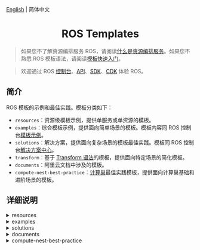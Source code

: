 [English](./README.md) | 简体中文

<h1 align="center">ROS Templates</h1>

> 如果您不了解资源编排服务 ROS，请阅读[什么是资源编排服务](https://www.alibabacloud.com/help/resource-orchestration-service/latest/what-is-ros)。如果您不熟悉 ROS 模板语法，请阅读[模板快速入门](https://www.alibabacloud.com/help/resource-orchestration-service/latest/get-started-with-templates)。

> 欢迎通过 ROS [控制台](https://ros.console.aliyun.com/cn-beijing/stacks/create)、[API](https://api.aliyun.com/product/ROS)、[SDK](https://api.aliyun.com/api-tools/sdk/ROS)、[CDK](https://www.alibabacloud.com/help/resource-orchestration-service/latest/ros-cdk-overview) 体验 ROS。

## 简介

ROS 模板的示例和最佳实践。模板分类如下：

- `resources`：资源级模板示例，提供单服务或单资源的模板。
- `examples`：综合模板示例，提供面向简单场景的模板。模板内容同 ROS 控制台[模板示例](https://ros.console.aliyun.com/cn-beijing/samples)。
- `solutions`：解决方案，提供面向复杂场景的模板最佳实践。模板同 ROS 控制台[解决方案中心](https://ros.console.aliyun.com/cn-beijing/solutions)。
- `transform`：基于 [Transform 语法](https://www.alibabacloud.com/help/resource-orchestration-service/latest/template-syntax-transform)的模板，提供面向特定场景的简化模板。
- `documents`：阿里云文档中涉及的模板。
- `compute-nest-best-practice`：[计算巢](https://www.alibabacloud.com/help/computing-nest)最佳实践模板，提供面向计算巢基础和进阶场景的模板。

## 详细说明

<details>
  <summary>resources</summary>

| 模板                                                                                         | 说明                                                                                                                                   |
| -------------------------------------------------------------------------------------------- | -------------------------------------------------------------------------------------------------------------------------------------- |
| [acm/configuration.yml](./resources/acm/configuration.yml)                                   | ACM Namespace/Configuration 资源示例。                                                                                                   |
| [actiontrail/trail-logging.yml](./resources/actiontrail/trail-logging.yml)                   | ACTIONTRAIL Trail/TrailLogging 资源示例。                                                                                                |
| [apigateway/api.yml](./resources/apigateway/api.yml)                                         | ApiGateway Api/Group/App/Deployment/Authorization/Signature/SignatureBinding/TrafficControl/TrafficControlBinding/ 资源示例。            |
| [apigateway/custom-domain.yml](./resources/apigateway/custom-domain.yml)                     | ApiGateway CustomDomain 资源示例。                                                                                                       |
| [apigateway/instance.yml](./resources/apigateway/instance.yml)                               | ApiGateway Instance 资源示例。                                                                                                           |
| [apigateway/stage-config.yml](./resources/apigateway/stage-config.yml)                       | ApiGateway StageConfig 资源示例。                                                                                                        |
| [apigateway/vpc-access-config.yml](./resources/apigateway/vpc-access-config.yml)             | ApiGateway VpcAccessConfig 资源示例。                                                                                                    |
| [arms/alert-contact-group.yml](./resources/arms/alert-contact-group.yml)                     | ARMS AlertContact/AlertContactGroup 资源示例。                                                                                           |
| [arms/retcode-app.yml](./resources/arms/retcode-app.yml)                                     | ARMS RetcodeApp 资源示例。                                                                                                               |
| [asm/service-mesh.yml](./resources/asm/service-mesh.yml)                                     | ASM ServiceMesh 资源示例。                                                                                                               |
| [bss/wait-order.yml](./resources/bss/wait-order.yml)                                         | BSS WaitOrder 资源示例。                                                                                                                 |
| [cas/certificate.yml](./resources/cas/certificate.yml)                                       | CAS Certificate 资源示例。                                                                                                               |
| [cdn/domain.yml](./resources/cdn/domain.yml)                                                 | CDN Domain/DomainConfig 资源示例。                                                                                                       |
| [cen/cen.yml](./resources/cen/cen.yml)                                                       | CEN 资源示例。                                                                                                                           |
| [cms/contact.yml](./resources/cms/contact.yml)                                               | CMS Contact/ContactGroup/DynamicTagGroup 资源示例。                                                                                      |
| [cms/event-rule-targets.yml](./resources/cms/event-rule-targets.yml)                         | CMS EventRuleTargets 资源示例。                                                                                                          |
| [cms/event-rule.yml](./resources/cms/event-rule.yml)                                         | CMS EventRule 资源示例。                                                                                                                 |
| [cms/group-metric-rule.yml](./resources/cms/group-metric-rule.yml)                           | CMS GroupMetricRule/MetricRuleTargets 资源示例。                                                                                         |
| [cms/metric-rule-template.yml](./resources/cms/metric-rule-template.yml)                     | CMS MetricRuleTemplate 资源示例。                                                                                                        |
| [cms/monitor-group.yml](./resources/cms/monitor-group.yml)                                   | CMS MonitorGroup/MonitorGroupInstances 资源示例。                                                                                        |
| [cms/monitoring-agent-process.yml](./resources/cms/monitoring-agent-process.yml)             | CMS MonitoringAgentProcess 资源示例。                                                                                                    |
| [cms/site-monitor.yml](./resources/cms/site-monitor.yml)                                     | CMS SiteMonitor 资源示例。                                                                                                               |
| [config/config.yml](./resources/config/config.yml)                                           | Config Rule 资源示例。                                                                                                                   |
| [cr/instance-endpoint-acl-policy.yml](./resources/cr/instance-endpoint-acl-policy.yml)       | CR InstanceEndpointAclPolicy 资源示例。                                                                                                  |
| [cr/namespace.yml](./resources/cr/namespace.yml)                                             | CR NameSpace 资源示例。                                                                                                                  |
| [cr/repository.yml](./resources/cr/repository.yml)                                           | CR Repository 资源示例。                                                                                                                 |
| [cs/any-cluster.yml](./resources/cs/any-cluster.yml)                                         | CS AnyCluster 资源示例。                                                                                                                 |
| [cs/kubernetes-cluster.yml](./resources/cs/kubernetes-cluster.yml)                           | CS KubernetesCluster 资源示例。                                                                                                          |
| [cs/managed-edge-kubernetes-cluster.yml](./resources/cs/managed-edge-kubernetes-cluster.yml) | CS ManagedEdgeKubernetesCluster 资源示例。                                                                                               |
| [cs/managed-kubernetes-cluster.yml](./resources/cs/managed-kubernetes-cluster.yml)           | CS ManagedKubernetesCluster 资源示例。                                                                                                   |
| [cs/serverless-kubernetes-cluster.yml](./resources/cs/serverless-kubernetes-cluster.yml)     | CS ServerlessKubernetesCluster 资源示例。                                                                                                |
| [datahub/topic.yml](./resources/datahub/topic.yml)                                           | DataHub Project/Topic 资源示例。                                                                                                         |
| [dns/domain-record.yml](./resources/dns/domain-record.yml)                                   | DNS DomainRecord 资源示例。                                                                                                              |
| [dns/domain.yml](./resources/dns/domain.yml)                                                 | DNS Domain/DomainGroup 资源示例。                                                                                                        |
| [drds/drds-instance.yml](./resources/drds/drds-instance.yml)                                 | DrdsInstance 资源示例。                                                                                                                  |
| [dts/consumer-group.yml](./resources/dts/consumer-group.yml)                                 | DTS SubscriptionInstance 资源示例。                                                                                                      |
| [dts/dts.yml](./resources/dts/dts.yml)                                                       | DTS MigrationJob/SynchronizationJob 资源示例。                                                                                           |
| [dts/subscription-instance.yml](./resources/dts/subscription-instance.yml)                   | DTS SubscriptionInstance/ConsumerGroup 资源示例。                                                                                        |
| [eci/container-group.yml](./resources/eci/container-group.yml)                               | ECI ContainerGroup 资源示例。                                                                                                            |
| [eci/image-cache.yml](./resources/eci/image-cache.yml)                                       | ECI ImageCache 资源示例。                                                                                                                |
| [ecs/assign-private-ip-addresses.yml](./resources/ecs/assign-private-ip-addresses.yml)       | ECS AssignPrivateIpAddresses 资源示例。                                                                                                  |
| [ecs/auto-snapshot-policy.yml](./resources/ecs/auto-snapshot-policy.yml)                     | ECS AutoSnapshotPolicy 资源示例。                                                                                                        |
| [ecs/custom-image.yml](./resources/ecs/custom-image.yml)                                     | ECS CustomImage/CopyImage 资源示例。                                                                                                     |
| [ecs/dedicated-host.yml](./resources/ecs/dedicated-host.yml)                                 | ECS DedicatedHost 资源示例。                                                                                                             |
| [ecs/deployment-set.yml](./resources/ecs/deployment-set.yml)                                 | ECS DeploymentSet 资源示例。                                                                                                             |
| [ecs/disk-attachment.yml](./resources/ecs/disk-attachment.yml)                               | ECS DiskAttachment/Snapshot 资源示例。                                                                                                   |
| [ecs/disk.yml](./resources/ecs/disk.yml)                                                     | ECS Disk 资源示例。                                                                                                                      |
| [ecs/forward-entry.yml](./resources/ecs/forward-entry.yml)                                   | ECS ForwardEntry 资源示例。                                                                                                              |
| [ecs/hpc-cluster.yml](./resources/ecs/hpc-cluster.yml)                                       | ECS HpcCluster 资源示例。                                                                                                                |
| [ecs/instance-clone.yml](./resources/ecs/instance-clone.yml)                                 | ECS Instance Clone 资源示例。                                                                                                            |
| [ecs/instance-group.yml](./resources/ecs/instance-group.yml)                                 | ECS InstanceGroup/InstanceGroupClone/Command/Invocation 资源示例。                                                                       |
| [ecs/instance.yml](./resources/ecs/instance.yml)                                             | ECS instance/EIP/NatGateway/SSHKeyPair 资源示例。                                                                                        |
| [ecs/join-security-group.yml](./resources/ecs/join-security-group.yml)                       | ECS JoinSecurityGroup 资源示例。                                                                                                         |
| [ecs/launch-template.yml](./resources/ecs/launch-template.yml)                               | ECS LaunchTemplate/AutoProvisioningGroup 资源示例。                                                                                      |
| [ecs/nat-gateway.yml](./resources/ecs/nat-gateway.yml)                                       | ECS NatGateway/BandwidthPackage 资源示例。                                                                                               |
| [ecs/network-interface-attachment.yml](./resources/ecs/network-interface-attachment.yml)     | ECS NetworkInterface/NetworkInterfaceAttachment 资源示例。                                                                               |
| [ecs/prepay-instance.yml](./resources/ecs/prepay-instance.yml)                               | ECS PrepayInstance 资源示例。                                                                                                            |
| [ecs/route.yml](./resources/ecs/route.yml)                                                   | ECS Route/AssignIpv6Addresses 资源示例。                                                                                                 |
| [ecs/run-command.yml](./resources/ecs/run-command.yml)                                       | ECS RunCommand 资源示例。                                                                                                                |
| [ecs/snat-entry.yml](./resources/ecs/snat-entry.yml)                                         | ECS SecurityGroupIngress 资源示例。                                                                                                      |
| [ecs/security-group-clone.yml](./resources/ecs/security-group-clone.yml)                     | ECS SecurityGroupClone 资源示例。                                                                                                        |
| [ecs/security-group-egress.yml](./resources/ecs/security-group-egress.yml)                   | ECS SecurityGroupEgress 资源示例。                                                                                                       |
| [ecs/security-group-ingress.yml](./resources/ecs/security-group-ingress.yml)                 | ECS SecurityGroupIngress 资源示例。                                                                                                      |
| [edas/cluster-member.yml](./resources/edas/cluster-member.yml)                               | EDAS ClusterMember 资源示例。                                                                                                            |
| [edas/cluster.yml](./resources/edas/cluster.yml)                                             | EDAS Cluster/App/DeployGroup 资源示例。                                                                                                  |
| [ehpc/cluster.yml](./resources/ehpc/cluster.yml)                                             | EHPC Cluster 资源示例。                                                                                                                  |
| [elasticsearch/instance.yml](./resources/elasticsearch/instance.yml)                         | ElasticSearch Instance 资源示例。                                                                                                        |
| [emr/cluster.yml](./resources/emr/cluster.yml)                                               | EMR Cluster 资源示例。                                                                                                                   |
| [ess/scaling-group-enable.yml](./resources/ess/scaling-group-enable.yml)                     | ESS ScalingConfiguration/ScalingGroupEnable 资源示例。                                                                                   |
| [ess/scaling-group.yml](./resources/ess/scaling-group.yml)                                   | ESS ScalingGroup/ScalingRule/AlarmTask/AlarmTaskEnable/LifecycleHook/ScheduledTask 资源示例。                                            |
| [fc/custom-domain.yml](./resources/fc/custom-domain.yml)                                     | FC CustomDomain 资源示例。                                                                                                               |
| [fc/function-invoker.yml](./resources/fc/function-invoker.yml)                               | FC FunctionInvoker/Trigger/Version/Alias/ProvisionConfig 资源示例。                                                                      |
| [fnf/flow.yml](./resources/fnf/flow.yml)                                                     | FNF Flow/Schedule 资源示例。                                                                                                             |
| [ga/ga-ipv6.yml](./resources/ga/ga-ipv6.yml)                                                 | GA Accelerator/ BandwidthPackage/IpSets/Listener/EndpointGroup/BandwidthPackageAcceleratorAddition 资源示例。                            |
| [gws/cluster.yml](./resources/gws/cluster.yml)                                               | GWS Cluster/Instance 资源示例。                                                                                                          |
| [iot/device-group.yml](./resources/iot/device-group.yml)                                     | IOT DeviceGroup 资源示例。                                                                                                               |
| [iot/device.yml](./resources/iot/device.yml)                                                 | IOT Product/Device 资源示例。                                                                                                            |
| [iot/rule.yml](./resources/iot/rule.yml)                                                     | IOT Rule/RuleAction 资源示例。                                                                                                           |
| [kafka/instance.yml](./resources/kafka/instance.yml)                                         | Kafka Instance/Topic 资源示例。                                                                                                          |
| [kms/key.yml](./resources/kms/key.yml)                                                       | KMS Key/Alias 资源示例。                                                                                                                 |
| [kms/secret.yml](./resources/kms/secret.yml)                                                 | KMS Secret 资源示例。                                                                                                                    |
| [marketplace/order.yml](./resources/marketplace/order.yml)                                   | MarketPlace Order 资源示例。                                                                                                             |
| [memcache/instance.yml](./resources/memcache/instance.yml)                                   | Memcache Instance/WhiteList 资源示例。                                                                                                   |
| [mns/subscription.yml](./resources/mns/subscription.yml)                                     | MNS Queue/Topic/Subscription 资源示例。                                                                                                  |
| [mongodb/mongodb-instance.yml](./resources/mongodb/mongodb-instance.yml)                     | MONGODB Instance 资源示例。                                                                                                              |
| [mongodb/serverless-instance.yml](./resources/mongodb/serverless-instance.yml)               | MONGODB ServerlessInstance 资源示例。                                                                                                    |
| [mongodb/sharding-instance.yml](./resources/mongodb/sharding-instance.yml)                   | MONGODB ShardingInstance 资源示例。                                                                                                      |
| [mse/cluster.yml](./resources/mse/cluster.yml)                                               | MSE Cluster 资源示例。                                                                                                                   |
| [nas/nas.yml](./resources/nas/nas.yml)                                                       | NAS AccessGroupName/AccessRule/FileSystem/MountTarget 资源示例。                                                                         |
| [oos/oos.yml](./resources/oos/oos.yml)                                                       | OOS Template/Execution 资源示例。                                                                                                        |
| [oos/parameter.yml](./resources/oos/parameter.yml)                                           | OOS Parameter 资源示例。                                                                                                                 |
| [oss/bucket.yml](./resources/oss/bucket.yml)                                                 | OSS Bucket 资源示例。                                                                                                                    |
| [ots/ots.yml](./resources/ots/ots.yml)                                                       | OTS Table/Instance/VpcBinder 资源示例。                                                                                                  |
| [polardb/polardb.yml](./resources/polardb/polardb.yml)                                       | POLARDB DBCluster/Account/DBInstance/DBNodes/AccountPrivilege/DBClusterAccessWhiteList/DBClusterEndpointAddress 资源示例。               |
| [privatelink/vpc-endpoint.yml](./resources/privatelink/vpc-endpoint.yml)                     | PrivateLink VpcEndpointService/VpcEndpoint 资源示例。                                                                                    |
| [pvtz/pvtz.yml](./resources/pvtz/pvtz.yml)                                                   | PVTZ Zone/ZoneRecord/ZoneVpcBinder 资源示例。                                                                                            |
| [ram/access-key.yml](./resources/ram/access-key.yml)                                         | RAM User/AccessKey 资源示例。                                                                                                            |
| [ram/attach-policy-to-role.yml](./resources/ram/attach-policy-to-role.yml)                   | RAM Role/AttachPolicyToRole 资源示例。                                                                                                   |
| [ram/managed-policy.yml](./resources/ram/managed-policy.yml)                                 | RAM ManagedPolicy 资源示例。                                                                                                             |
| [ram/role.yml](./resources/ram/role.yml)                                                     | RAM Role 资源示例。                                                                                                                      |
| [ram/saml-provider.yml](./resources/ram/saml-provider.yml)                                   | RAM SAMLProvider 资源示例。                                                                                                              |
| [ram/user.yml](./resources/ram/user.yml)                                                     | RAM User/Group/AttachPolicyToUser/UserToGroupAddition 资源示例。                                                                         |
| [rds/db-instance.yml](./resources/rds/db-instance.yml)                                       | RDS DBInstance/Account/AccountPrivilege 资源示例。                                                                                       |
| [rds/prepay-db-instance.yml](./resources/rds/prepay-db-instance.yml)                         | RDS PrepayDBInstance 资源示例。                                                                                                          |
| [redis/instance.yml](./resources/redis/instance.yml)                                         | Redis Instance/Whitelist and Account 资源示例。                                                                                          |
| [redis/prepay-instance.yml](./resources/redis/prepay-instance.yml)                           | Redis PrepayInstance 资源示例。                                                                                                          |
| [resourcemaneger/handshake.yml](./resources/resourcemaneger/handshake.yml)                   | ResourceManager Handshake 资源示例。                                                                                                     |
| [resourcemaneger/resource-group.yml](./resources/resourcemaneger/resource-group.yml)         | ResourceManager ResourceGroup 资源示例。                                                                                                 |
| [rocketmq/rocketmq.yml](./resources/rocketmq/rocketmq.yml)                                   | ROCKETMQ Instance/Topic 资源示例。                                                                                                       |
| [ros/auto-enable-service.yml](./resources/ros/auto-enable-service.yml)                       | ROS AutoEnableService 资源示例。                                                                                                         |
| [ros/custom-resource.yml](./resources/ros/custom-resource.yml)                               | ROS Custom 资源示例。                                                                                                                    |
| [ros/stack.yml](./resources/ros/stack.yml)                                                   | ROS Nested Stack 资源示例。                                                                                                              |
| [ros/wait-condition-handle.yml](./resources/ros/wait-condition-handle.yml)                   | ROS WaitConditionHandle 资源示例。                                                                                                       |
| [ros/wait-condition.yml](./resources/ros/wait-condition.yml)                                 | ROS WaitCondition/WaitConditionHandle 资源示例。                                                                                         |
| [sae/sae.yml](./resources/sae/sae.yml)                                                       | SAE Application/Namespace/SlbBinding 资源示例。                                                                                          |
| [sag/acl.yml](./resources/sag/acl.yml)                                                       | SAG ACL/ACLRule/ACLAssociation 资源示例。                                                                                                |
| [slb/access-control.yml](./resources/slb/access-control.yml)                                 | SLB AccessControl 资源示例。                                                                                                             |
| [slb/backend-server-attachment.yml](./resources/slb/backend-server-attachment.yml)           | SLB LoadBalancer/MasterSlaveServerGroup/BackendServerAttachment 资源示例。                                                               |
| [slb/listener.yml](./resources/slb/listener.yml)                                             | SLB LoadBalancer/Listener/LoadBalancerClone/Certificate/DomainExtension/VServerGroup/Rule 资源示例。                                     |
| [sls/sls.yml](./resources/sls/sls.yml)                                                       | SLS Project/Logstore/Alert/Index/SavedSearch/LogtailConfig/MachineGroup/ApplyConfigToMachineGroup/ApiGatewayLogConfig 资源示例。         |
| [tsdb/hi-tsdb-instance.yml](./resources/tsdb/hi-tsdb-instance.yml)                           | TSDB HiTSDBInstance 资源示例。                                                                                                           |
| [vpc/anycast-eip.yml](./resources/vpc/anycast-eip.yml)                                       | VPC AnycastEIP/AnycastEIPAssociation 资源示例。                                                                                          |
| [vpc/eip-association.yml](./resources/vpc/eip-association.yml)                               | VPC EIP/EIPAssociation 资源示例。                                                                                                        |
| [vpc/eip-segment.yml](./resources/vpc/eip-segment.yml)                                       | VPC EIPSegment 资源示例。                                                                                                                |
| [vpc/eip.yml](./resources/vpc/eip.yml)                                                       | VPC EIP 资源示例。                                                                                                                       |
| [vpc/nat-gateway.yml](./resources/vpc/nat-gateway.yml)                                       | VPC NatGateway 资源示例。                                                                                                                |
| [vpc/network-acl.yml](./resources/vpc/network-acl.yml)                                       | VPC NetworkAcl/NetworkAclAssociation 资源示例。                                                                                          |
| [vpc/route-table.yml](./resources/vpc/route-table.yml)                                       | Vpc RouteTable 资源示例。                                                                                                                |
| [vpc/router-interface-update.yml](./resources/vpc/router-interface-update.yml)               | Vpc RouterInterface 资源示例。                                                                                                           |
| [vpc/router-interface.yml](./resources/vpc/router-interface.yml)                             | Vpc RouterInterface 资源示例。                                                                                                           |
| [vpc/snat-entry.yml](./resources/vpc/snat-entry.yml)                                         | VPC NatGateway/Ipv6Gateway/Ipv6InternetBandwidth/EIP/EIPAssociation/SnatEntry/CommonBandwidthPackage/CommonBandwidthPackageIp 资源示例。 |
| [waf/domain-config.yml](./resources/waf/domain-config.yml)                                   | Waf DomainConfig/AclRule/WafSwitch 资源示例。                                                                                            |
| [waf/domain.yml](./resources/waf/domain.yml)                                                 | Waf Domain 资源示例。                                                                                                                    |
| [waf/instance.yml](./resources/waf/instance.yml)                                             | WAF Instance 资源示例。                                                                                                                  |

</details>

<details>
  <summary>examples</summary>

| 模板 | 说明 |
| ---- | ---- |
| [application/ecs-clone-join-sls.yml](./examples/application/ecs-clone-join-sls.yml) | 克隆ECS实例，将IP指向日志服务中新建的机器组，应用指定的规则。 |
| [application/ecs-group-join-sls.yml](./examples/application/ecs-group-join-sls.yml) | 创建一组ECS实例，将其作为日志服务中相关项目logtail的机器组。 |
| [application/ecs-instance-group-join-sls.yml](./examples/application/ecs-instance-group-join-sls.yml) | 创建一组ECS并将其作为指定的SLS中相关project的logtail的机器组。 |
| [csapps/existing-vpc-docker-cluster-etcd.yml](./examples/csapps/existing-vpc-docker-cluster-etcd.yml) | 在Centos7下安装部署集群版Etcd服务（静态发现从节点模式），Etcd是一个用于服务注册与发现的键值存储组件, 其内部采用raft协议作为一致性算法保证数据统一性，集群安装完成后请使用etcdctl命令在云服务器中操作管理集群。 |
| [csapps/existing-vpc-docker-cluster-harbor.yml](./examples/csapps/existing-vpc-docker-cluster-harbor.yml) | 使用Docker容器安装部署Harbor(1.9.3)集群服务，Harbor是一个企业级私有的容器镜像管理服务，Harbor提供了用户管理，访问控制，活动审计等的特性, 本次部署以NFS作为共享存储（/data目录）存放Harbor相关镜像数据，并分离PostgreSQL与Redis为多个Harbor共同连接使用，使用SLB令集群达到负载均衡高可用的模式，对SLB绑定公网IP对外提供服务。 |
| [csapps/existing-vpc-docker-cluster-rancher.yml](./examples/csapps/existing-vpc-docker-cluster-rancher.yml) | 使用三台阿里云服务器ECS实现Rancher高可用集群安装，在Kubernetes集群中安装Rancher并使用DNS域名解析绑定SLB四层负载均衡对外提供服务，外部访问时请在安全组中添加80,443入方向的访问规则，Rancher是一个开源的企业级多集群Kubernetes管理平台，实现了Kubernetes集群在混合云+本地数据中心的集中部署与管理，以确保集群的安全性，加速企业数字化转型。 |
| [csapps/existing-vpc-docker-single-etcd.yml](./examples/csapps/existing-vpc-docker-single-etcd.yml) | 单节点在centos7下安装部署Etcd服务，Etcd是一个用于服务注册与发现的键值存储组件, 其内部采用raft协议作为一致性算法保证数据统一性，服务安装完成后请使用etcdctl命令在云服务器中操作管理服务。 |
| [csapps/existing-vpc-docker-single-harbor.yml](./examples/csapps/existing-vpc-docker-single-harbor.yml) | 单节点使用Docker容器安装部署Harbor(2.1.0)服务，Harbor是一个企业级私有的容器镜像管理服务，Harbor提供了用户管理，访问控制，活动审计等的特性, 如需外网访问Harbor Web界面请在安全组添加入方向80访问规则。 |
| [csapps/existing-vpc-docker-single-rancher.yml](./examples/csapps/existing-vpc-docker-single-rancher.yml) | 单节点使用Docker容器安装部署Rancher服务，Rancher是一个开源的企业级多集群Kubernetes管理平台，实现了Kubernetes集群在混合云+本地数据中心的集中部署与管理，以确保集群的安全性，加速企业数字化转型, 如需外网访问Rancher Web界面请在安全组添加入方向80访问规则。 |
| [csapps/j-storm.yml](./examples/csapps/j-storm.yml) | 创建一个容器服务集群并部署JStorm及其依赖Zookeeper。 |
| [csapps/jenkins.yml](./examples/csapps/jenkins.yml) | 创建容器服务集群部署不同语言的Jenkins主从。 |
| [db/memcache-instance.yml](./examples/db/memcache-instance.yml) | 阿里云资源编排示例模板： 创建一个 VPC类型 memcache 实例。 |
| [db/mongodb-instance.yml](./examples/db/mongodb-instance.yml) | 创建一个经典网络MongDB实例。 |
| [db/rds-instance.yml](./examples/db/rds-instance.yml) | 创建一个RDS实例。 |
| [db/redis-instance.yml](./examples/db/redis-instance.yml) | 阿里云资源编排示例模板：创建一台VPC网络类型的Redis实例。 |
| [elastic/aliyun-kafka-instance.yml](./examples/elastic/aliyun-kafka-instance.yml) | 使用此模板创建一台阿里云消息队列Kafka实例。 |
| [elastic/anycasteip-attach-slb-bind-ecs.yml](./examples/elastic/anycasteip-attach-slb-bind-ecs.yml) | 创建Anycast EIP，绑定新建的SLB，并将新建的ECS挂载到SLB上。 |
| [elastic/batch-of-ecs-instances.yml](./examples/elastic/batch-of-ecs-instances.yml) | 此模板支持批量创建按量付费或包年包月的ECS实例，并且支持选择已有VPC，VSW，SG或新建VPC，VSW，SG的场景。 |
| [elastic/data-disk-snapshot.yml](./examples/elastic/data-disk-snapshot.yml) | 基于快照创建新数据盘并自动挂载创建的数据盘到ECS实例。 |
| [elastic/ecs-a-record.yml](./examples/elastic/ecs-a-record.yml) | 阿里云资源编排示例模板： 创建一台ECS并将公网Ip绑定域名（记录）。 |
| [elastic/ecs-group-attach-multiple-slb.yml](./examples/elastic/ecs-group-attach-multiple-slb.yml) | 创建ECS实例组绑定SLB。 |
| [elastic/ecs-group-vpc.yml](./examples/elastic/ecs-group-vpc.yml) | 创建一个VPC、VSwitch、安全组和ECS实例。 |
| [elastic/ecs-image-disk-snapshot.yml](./examples/elastic/ecs-image-disk-snapshot.yml) | 指定镜像ID和快照创建ECS实例。 |
| [elastic/ecs-instance-group-clone.yml](./examples/elastic/ecs-instance-group-clone.yml) | 根据已有的ECS实例，克隆出一组相同配置（InstanceType、ImageId、InternetChargeType、InternetMaxBandwidthIn、InternetMaxBandwidthOut、系统盘、数据盘配置、VPC属性）的ECS实例。 用户只需指定 SourceInstanceId。 |
| [elastic/ecs-instance-group-vpc-bind-eip-by-count.yml](./examples/elastic/ecs-instance-group-vpc-bind-eip-by-count.yml) | 使用Count创建VPC类型ECS，并依次绑定EIP(新建VPC)。 |
| [elastic/ecs-instance-group-vpc.yml](./examples/elastic/ecs-instance-group-vpc.yml) | 在新创建的VPC、VSwitch和安全组下，创建一组相同配置的ECS实例。 |
| [elastic/ecs-ipv6-instance.yml](./examples/elastic/ecs-ipv6-instance.yml) | 创建一台具备IPV4/IPV6双栈的云服务器，并为云主机自动分配IPv6公网地址。 |
| [elastic/ecs-json-data-transmission.yml](./examples/elastic/ecs-json-data-transmission.yml) | 创建ECS并配置SSH key。 |
| [elastic/ecs-kubernetes-cluster.yml](./examples/elastic/ecs-kubernetes-cluster.yml) | 阿里巴巴 Cloud ROS 示例方案模板：使用ECS搭建Kubernetes集群，两个EIP分别作用于Master实例 ssh服务、6443端口服务和交换机下ECS的外网访问。此模板创建的k8s集群仅供参考，生产环境下推荐使用容器服务。 |
| [elastic/ecs-mount-multiple-uninitialized-data-disks.yml](./examples/elastic/ecs-mount-multiple-uninitialized-data-disks.yml) | 创建一个ECS，挂载多个数据盘。 |
| [elastic/ecs-multi-dynamic-ip.yml](./examples/elastic/ecs-multi-dynamic-ip.yml) | ALIYUN ROS示例模板：显示如何创建具有网络接口和多个IP地址的实例。 |
| [elastic/ecs-vpc-instance.yml](./examples/elastic/ecs-vpc-instance.yml) | 创建一个VPC网络的ECS实例。 |
| [elastic/ecs-with-2-data-disk.yml](./examples/elastic/ecs-with-2-data-disk.yml) | 创建一个ECS示例，挂载两块快照创建的数据盘。 |
| [elastic/ecs-with-java-web-enviroment.yml](./examples/elastic/ecs-with-java-web-enviroment.yml) | 创建一个ECS实例并安装JDK和Tomcat。 |
| [elastic/ecs-with-nodejs-enviroment.yml](./examples/elastic/ecs-with-nodejs-enviroment.yml) | 创建一个ECS实例，安装Node.js环境并测试。 ***警告*** 此模板仅支持 CentOS。 |
| [elastic/ecs-with-ruby-enviroment.yml](./examples/elastic/ecs-with-ruby-enviroment.yml) | 创建一个ECS实例，部署Ruby on Rails环境，并使用本地MySQL数据库进行存储。此示例从模板创建一个简单的 hello world 应用程序。 ***警告*** 此模板仅支持 CentOS-7。 当"rvm install 2.3.1"可能需要很长时间。 |
| [elastic/ecs-with-ssh-key.yml](./examples/elastic/ecs-with-ssh-key.yml) | 创建一个ECS实例，并配置SSH Key。 |
| [elastic/entire-ecs-clone.yml](./examples/elastic/entire-ecs-clone.yml) | 克隆一台ECS实例。 |
| [elastic/ess-1-slb-2-rds-2-ecs.yml](./examples/elastic/ess-1-slb-2-rds-2-ecs.yml) | 创建1个SLB、1个ESS和1个RDS，通过ESS创建2个ECS实例。将ECS实例和ESS绑定到SLB上。 |
| [elastic/existing-vpc-anycasteip-attach-slb-bind-ecs.yml](./examples/elastic/existing-vpc-anycasteip-attach-slb-bind-ecs.yml) | 创建Anycast EIP，绑定新建的SLB，并将新建的ECS挂载到SLB上。 |
| [elastic/existing-vpc-ecs-bind-eip-by-count.yml](./examples/elastic/existing-vpc-ecs-bind-eip-by-count.yml) | 使用Count创建VPC类型ECS，并依次绑定EIP(已有VPC)。 |
| [elastic/existing-vpc-kubernetes-cluster.yml](./examples/elastic/existing-vpc-kubernetes-cluster.yml) | 阿里巴巴 Cloud ROS 示例方案模板：在已有虚拟专有网络、交换机和安全组基础资源上，使用容器服务Kubernetes版创建一个标准的 Kubernetes 专有版集群。您可以完整地创建集群管理节点和工作节点，对整个集群享有完全控制能力。 |
| [elastic/existing-vpc-one-ecs-bind-eip.yml](./examples/elastic/existing-vpc-one-ecs-bind-eip.yml) | 创建VPC类型ECS，并绑定EIP(已有VPC)。 |
| [elastic/existing-vpc-single-flink.yml](./examples/elastic/existing-vpc-single-flink.yml) | 阿里巴巴 Cloud ROS 示例方案模板：在已有虚拟专有网络、交换机和安全组基础资源上，创建一台ECS(Flink)并绑定弹性IP；Java jdk版本是1.8.0，Flink版本是1.10.2，访问UI界面需要安全组配置8081端口入规则。 |
| [elastic/existing-vpc-single-hdfs.yml](./examples/elastic/existing-vpc-single-hdfs.yml) | 阿里巴巴 Cloud ROS 示例方案模板：在已有虚拟专有网络、交换机和安全组基础资源上，创建一台ECS(Hadoop HDFS)并绑定弹性IP；Java jdk版本是1.8.0，Hadoop版本是2.7.7， 如需外网访问HDFS web界面请在安全组添加入方向50070访问规则。 |
| [elastic/existing-vpc-single-hive.yml](./examples/elastic/existing-vpc-single-hive.yml) | 阿里巴巴 Cloud ROS 示例方案模板：在已有虚拟专有网络、交换机和安全组基础资源上，创建一台ECS(Hive)并绑定弹性IP；Java jdk版本是1.8.0，Hadoop版本是2.7.7，Hive版本是2.3.7，MySQL驱动版本5.1.48。 |
| [elastic/existing-vpc-single-jenkins.yml](./examples/elastic/existing-vpc-single-jenkins.yml) | 阿里巴巴 Cloud ROS 示例方案模板：在已有虚拟专有网络、交换机和安全组基础资源上，创建一台ECS(Jenkins)并绑定弹性IP；Java jdk版本是11.0.17，Jenkins版本是2.384-1.1；需要访问Jenkins Web界面，请在已存在的安全组入方向规则添加8080端口。 |
| [elastic/existing-vpc-single-kafka.yml](./examples/elastic/existing-vpc-single-kafka.yml) | 阿里巴巴 Cloud ROS 示例方案模板：在已有虚拟专有网络、交换机和安全组基础资源上，创建一台ECS(Kafka Middleware)并绑定弹性IP；Java jdk版本是1.8.0，Scala版本是2.12，Kafka版本是0.10.2.2，数据盘路径是/home/software/，用于存储Kafka数据；默认Kafka bin目录位于/home/software/kafka/bin。 |
| [elastic/existing-vpc-single-map-reduce.yml](./examples/elastic/existing-vpc-single-map-reduce.yml) | 阿里巴巴 Cloud ROS 示例方案模板：在已有虚拟专有网络、交换机和安全组基础资源上，创建一台ECS(Hadoop MapReduce)并绑定弹性IP；Java jdk版本是1.8.0，Hadoop版本是2.7.7，如需外网访问MapReduce web界面请在安全组添加入方向8088访问规则。 |
| [elastic/existing-vpc-single-rabbitmq.yml](./examples/elastic/existing-vpc-single-rabbitmq.yml) | 在ECS主机上部署RabbitMQ（3.8.4）服务，RabbitMQ是一个开源AMQP实现的消息中间件服务，支持多种客户端连接，具备健壮、稳定、易用、跨平台、支持多种语言的特性。 |
| [elastic/existing-vpc-single-spark.yml](./examples/elastic/existing-vpc-single-spark.yml) | 阿里巴巴 Cloud ROS 示例方案模板：在已有虚拟专有网络、交换机和安全组基础资源上，创建一台ECS(Spark)并绑定弹性IP；Java jdk版本是1.8.0，Hadoop版本是2.7.7，Scala版本是2.12.1，Spark版本是2.1.0，如需外网访问管理web界面请在安全组添加入方向8088和8080访问规则。 |
| [elastic/existing-vpc-single-storm.yml](./examples/elastic/existing-vpc-single-storm.yml) | 阿里巴巴 Cloud ROS 示例方案模板：在已有虚拟专有网络、交换机和安全组基础资源上，创建一台ECS(Storm)并绑定弹性IP；Java jdk版本是1.8.0，Storm版本是2.2.0，Zookeeper版本3.6.2，访问UI界面需要安全组配置允许入方向8081端口。 |
| [elastic/existing-vpc-single-yarn.yml](./examples/elastic/existing-vpc-single-yarn.yml) | 阿里巴巴 Cloud ROS 示例方案模板：在已有虚拟专有网络、交换机和安全组基础资源上，创建一台ECS(Hadoop YARN)并绑定弹性IP；Java jdk版本是1.8.0，Hadoop版本是2.7.7，如需外网访问YARN web界面请在安全组添加入方向8088访问规则。 |
| [elastic/existing-vpc-single-zookeeper.yml](./examples/elastic/existing-vpc-single-zookeeper.yml) | 阿里巴巴 Cloud ROS 示例方案模板：在ECS单节点主机上部署Zookeeper（3.6.2）服务，Zookeeper是一个分布式应用的协调服务，用于对分布式系统进行节点管理、leader选举、配置管理等，如需外网访问Zookeeper web界面请在安全组添加入方向9090访问规则。 |
| [elastic/hadoop-distributed-ecs-instance-group.yml](./examples/elastic/hadoop-distributed-ecs-instance-group.yml) | 部署Hadoop环境。 一台ECS实例扮演master角色，一组ECS实例扮演worker角色。 ***警告***仅在CentOS-7中进行测试。 也许需要停止防火墙。 部署时间主要取决于jdk和hadoop软件包的下载速度。 |
| [elastic/hadoop-distributed-env-3-ecs.yml](./examples/elastic/hadoop-distributed-env-3-ecs.yml) | 在3个ECS实例上部署Hadoop环境。 一个ECS实例扮演master节点的角色，另外两个实例扮演worker节点的角色。 ***警告***仅在CentOS-7中进行测试。 也许需要停止防火墙。 部署时间主要取决于jdk和hadoop软件包的下载速度。 |
| [elastic/hadoop-pseudo-distributed-env.yml](./examples/elastic/hadoop-pseudo-distributed-env.yml) | 在1个ECS实例上部署Hadoop伪分布式环境。 ECS实例扮演主从角色。 ***警告***仅在CentOS-7中进行测试。 也许需要关闭防火墙。 部署时间主要取决于JDK和hadoop软件包的下载速度。 |
| [elastic/instance-image-disk-snapshot.yml](./examples/elastic/instance-image-disk-snapshot.yml) | 指定镜像ID和磁盘快照创建ECS实例。 |
| [elastic/java-web-single-instance.yml](./examples/elastic/java-web-single-instance.yml) | 创建一台ECS实例并安装jdk和tomcat。 |
| [elastic/jdk-dns-ssh-without-password-3-ecs.yml](./examples/elastic/jdk-dns-ssh-without-password-3-ecs.yml) | 此模板创建3台ECS实例，并安装和配置Java jdk，域名解析和ssh登录而无需密码环境。该模板可以用作其他复杂模板（例如hadoop和spark）的开始。 |
| [elastic/kong-single-instance.yml](./examples/elastic/kong-single-instance.yml) | 在一个ECS实例上部署Kong栈，请默认使用国外地区，因为Kong的下载源是国外源。 ***警告*** 只支持 CentOS-7。 |
| [elastic/lamp-basic.yml](./examples/elastic/lamp-basic.yml) | 在已有虚拟专有网络、交换机和安全组基础资源上，基于Centos7系统中一键部署LAMP(Linux+Apache+MySQL+PHP)开发环境。 |
| [elastic/lnmp-basic.yml](./examples/elastic/lnmp-basic.yml) | 在1个ECS实例上部署 LNMP（Linux+Nginx+MySQL+PHP）堆栈；模板仅支持 CentOS-7。 |
| [elastic/lnmpa-basic.yml](./examples/elastic/lnmpa-basic.yml) | 在已有虚拟专有网络、交换机和安全组基础资源上，基于Centos7系统中一键部署LNMPA(Linux+Nginx+MySQL+PHP+Apache)开发环境，其中Nginx主要用于存储静态文件，而Apache处理PHP动态请求。 |
| [elastic/lnmt-basic.yml](./examples/elastic/lnmt-basic.yml) | 在已有虚拟专有网络、交换机和安全组基础资源上，基于Centos7系统中一键部署LNMT(Linux+Nginx+MySQL+Tomcat)开发环境，其中Nginx主要用于存储静态文件，而Apache处理PHP动态请求。 |
| [elastic/mount-multiple-noninit-data-disks.yml](./examples/elastic/mount-multiple-noninit-data-disks.yml) | 创建ECS和弹性IP并挂载多个数据盘。 |
| [elastic/new-vpc-ask.yml](./examples/elastic/new-vpc-ask.yml) | 创建Serverless Kubernetes集群。 |
| [elastic/new-vpc-single-kafka.yml](./examples/elastic/new-vpc-single-kafka.yml) | 阿里巴巴 Cloud ROS 示例方案模板：新建虚拟专有网络、交换机和安全组基础资源后，创建一台ECS(Kafka Middleware)并绑定弹性IP；Java jdk版本是1.8.0，Scala版本是2.12，Kafka版本是0.10.2.2，数据盘路径是/home/software/，用于存储Kafka数据；默认Kafka bin目录位于/home/software/kafka/bin。 |
| [elastic/new-vpc-single-rabbitmq.yml](./examples/elastic/new-vpc-single-rabbitmq.yml) | 在ECS主机上部署RabbitMQ（3.8.4）服务，RabbitMQ是一个开源AMQP实现的消息中间件服务，支持多种客户端连接，具备健壮、稳定、易用、跨平台、支持多种语言的特性。 |
| [elastic/nodejs-single-instance.yml](./examples/elastic/nodejs-single-instance.yml) | 该模板用于部署Node.js环境并基于新的ECS实例进行测试。***警告***，此模板仅支持CentOS。 |
| [elastic/one-ecs-attach-multiple-slb.yml](./examples/elastic/one-ecs-attach-multiple-slb.yml) | 创建ECS，加入多个SLB并在/etc/hosts中绑定IP和机器名。 |
| [elastic/rds-with-ecs-in-iplist.yml](./examples/elastic/rds-with-ecs-in-iplist.yml) | 阿里云资源编排示例模板：RDS实例+ ECS实例+内联网访问。 |
| [elastic/ruby-on-rails-single-instance.yml](./examples/elastic/ruby-on-rails-single-instance.yml) | 阿里云资源编排示例模板:使用带有本地MySQL数据库的单个ECS实例创建Ruby on Rails堆栈进行存储。该示例从模板创建了一个简单的hello world应用程序。***警告***该模板仅支持CentOS-7。'rvm 安装2.3.1'可能需要很长时间。 |
| [elastic/scaling-simple-ha-infrastructure.yml](./examples/elastic/scaling-simple-ha-infrastructure.yml) | 根据已有的ECS实例，克隆出一组相同配置（InstanceType、ImageId、InternetChargeType、InternetMaxBandwidthIn、InternetMaxBandwidthOut、系统盘、数据盘配置、VPC属性）的ECS实例。 用户需要指定 SourceInstanceId。 |
| [elastic/simple-ecs-instance.yml](./examples/elastic/simple-ecs-instance.yml) | 阿里云资源编排示例模板：一个简单的ECS实例，在VPC中具有一个安全组和一个vSwitch。 用户只需要指定图像ID。 |
| [elastic/simple-high-available-infrastructure.yml](./examples/elastic/simple-high-available-infrastructure.yml) | 用户可以创建高可用性基础架构。将创建一些ECS和一个RDS。ECS将连接到一个SLB。RDS跨越多个可用区域。所有资源都在VPC环境下。客户可以通过SLB访问此基础架构。 |
| [elastic/slb-with-2-ecs.yml](./examples/elastic/slb-with-2-ecs.yml) | 阿里云资源编排示例模板：首先创建一个SLB，然后创建2个ECS实例，最后将2个实例附加到SLB。 |
| [elastic/spark-hadoop-distributed-env-3-ecs.yml](./examples/elastic/spark-hadoop-distributed-env-3-ecs.yml) | 阿里云资源编排示例模板：此模板显示了如何在3个ECS实例上部署Hadoop-Spark环境。一个ECS实例扮演主节点的角色，另外两个实例扮演工作节点的角色。步骤1配置不带密码的ssh登录。步骤2安装并 configs Java env。步骤3安装和配置hadoop env。步骤4安装和配置Spark env。***警告***仅支持CentOS-7，也许需要停止防火墙，部署时间主要取决于下载速度4 包。 |
| [elastic/spark-hadoop-ecs-instance-group.yml](./examples/elastic/spark-hadoop-ecs-instance-group.yml) | 此模板显示了如何部署Hadoop-Spark环境。一个ECS实例扮演主角色，一个实例组扮演工作角色。步骤1配置不带密码的ssh登录。步骤2安装和配置Java环境。步骤3安装 和配置 Hadoop 环境。步骤4安装并配置Spark 环境。***警告***仅在CentOS-7中进行测试。也许需要停止防火墙。部署时间主要取决于下载4个软件包的速度。 |
| [elastic/tensorflow-deployment.yml](./examples/elastic/tensorflow-deployment.yml) | 阿里云资源编排示例模板：创建ECS实例并安装TensorFlow。 |
| [elastic/wordpress-cluster-phpmyadmin.yml](./examples/elastic/wordpress-cluster-phpmyadmin.yml) | 部署WordPress网站和phpMyAdmin应用程序。 |
| [elastic/wordpress-cluster.yml](./examples/elastic/wordpress-cluster.yml) | 创建一个WordPress集群。 |
| [elastic/wordpress-instance.yml](./examples/elastic/wordpress-instance.yml) | 创建一台ECS实例并部署WordPress。 |
| [free/multi-zone-network.yml](./examples/free/multi-zone-network.yml) | 创建多可用区网络。 |
| [free/single-role-add-policy.yml](./examples/free/single-role-add-policy.yml) | 创建一个RAM角色并添加策略。 |
| [free/single-user-with-different-policies.yml](./examples/free/single-user-with-different-policies.yml) | 创建一个属于用户组和管理员组的子帐户，启用控制台登录并创建访问密钥。 |
| [free/vpc-type-of-slb.yml](./examples/free/vpc-type-of-slb.yml) | 创建Vpc类型的Slb。 |
| [gamesupport/ecs-bind-mult-eni-and-eip.yml](./examples/gamesupport/ecs-bind-mult-eni-and-eip.yml) | 此模板主要实现创建ECS并绑定多个弹性网卡，绑定弹性网卡的个数需要由ECS的规格具体决定，每个弹性网卡支持绑定多个弹性公网IP。 |
| [iot/existing-vpc-cluster-emq.yml](./examples/iot/existing-vpc-cluster-emq.yml) | 在已有虚拟专有网络、交换机和安全组基础资源上，基于Centos7部署EMQ X服务集群，在使用ESS弹性伸缩集群时会创建EssRamRole自动授权OOS执行任务将Slave加入/移除集群，EMQ X 是一款完全开源，高度可伸缩，高可用的分布式 MQTT 消息服务器，适用于 IoT、M2M 和移动应用程序，可处理千万级别的并发客户端。 |
| [iot/existing-vpc-clusteremq.yml](./examples/iot/existing-vpc-clusteremq.yml) | 在已有虚拟专有网络、交换机和安全组基础资源上，基于Centos7部署EMQ X服务集群，在使用ESS弹性伸缩集群时会创建EssRamRole自动授权OOS执行任务将Slave加入/移除集群，EMQ X 是一款完全开源，高度可伸缩，高可用的分布式 MQTT 消息服务器，适用于 IoT、M2M 和移动应用程序，可处理千万级别的并发客户端。 |
| [iot/existing-vpc-single-emq.yml](./examples/iot/existing-vpc-single-emq.yml) | 在已有虚拟专有网络、交换机和安全组基础资源上，基于Centos7单节点部署EMQ X服务，EMQ X 是一款完全开源，高度可伸缩，高可用的分布式 MQTT 消息服务器，适用于 IoT、M2M 和移动应用程序，可处理千万级别的并发客户端。 |
| [isv/custom-image-ecs-datadisk.yml](./examples/isv/custom-image-ecs-datadisk.yml) | 单实例自定义镜像部署，带数据盘，公网IP可选（支持创建新VPC和指定VPC）。 |
| [isv/custom-image-ecs.yml](./examples/isv/custom-image-ecs.yml) | 单实例自定义镜像部署，不带数据盘，带公网IP（支持创建新VPC和指定VPC）。 |
| [isv/existing-vpc-ack.yml](./examples/isv/existing-vpc-ack.yml) | 在已有虚拟专有网络、交换机和安全组基础资源上，创建一组Kubernetes专有版集群。 |
| [isv/existing-vpc-slb-ecs-isv.yml](./examples/isv/existing-vpc-slb-ecs-isv.yml) | 使用已有VPC、VSWitch，创建1个SLB、2个ECS实例，并将所有ECS实例绑定到SLB上。 |
| [isv/existing-vpc-slb-ecs-rds-isv.yml](./examples/isv/existing-vpc-slb-ecs-rds-isv.yml) | 使用已有VPC、VSWitch，创建1个RDS、1个SLB、2个ECS实例，并将所有ECS实例绑定到SLB上。 |
| [isv/new-vpc-ack-and-jump-server.yml](./examples/isv/new-vpc-ack-and-jump-server.yml) | 新建虚拟专有网络、交换机和安全组，并创建一组Kubernetes托管版集群，并创建一台跳板机使用kubectl部署应用。 |
| [network/cen-open-isolated-networks.yml](./examples/network/cen-open-isolated-networks.yml) | 隔离VPC使用共享服务。 |
| [network/micro-vpc-architecture.yml](./examples/network/micro-vpc-architecture.yml) | 阿里云资源编排示例模板： 微业务VPC网络体系结构。创建一个VPC网络和一个子网。子网中的ECS通过公共IP访问国际网络。 |
| [network/middle-vpc-architecture.yml](./examples/network/middle-vpc-architecture.yml) | 阿里云资源编排示例模板： 中型企业VPC网络体系结构。在VPC下创建了三个子网。Front子网中的ECS和SLB处理公共网络请求。后端子网中的ECS，SLB，RDS，Redis，OSS等提供核心业务逻辑。网络访问公众 通过NatGateway的SNAT建立网络。 |
| [network/private-link-access-service.yml](./examples/network/private-link-access-service.yml) | 用私网连接（PrivateLink）服务将一个专有网络（VPC）内部署的私网SLB服务共享给同账号下的另外一个VPC访问。 |
| [network/security-vpc.yml](./examples/network/security-vpc.yml) | 安全VPC场景。 |
| [network/slb-clone.yml](./examples/network/slb-clone.yml) | 克隆一个负载均衡，并将其ECS实例挂载到新的负载均衡上。用户只需要指定源SLB ID。 |
| [network/small-vpc-architecture.yml](./examples/network/small-vpc-architecture.yml) | 阿里云资源编排示例模板: 小型业务VPC网络架构，在VPC网络部署两个子网，所有子网都通过NatGateway对外网提供服务和访问外网。 |
| [network/vpc-nat-gateway.yml](./examples/network/vpc-nat-gateway.yml) | 阿里云资源编排示例模板: 在VPC网络下创建ECS并配置NatGateway使VPC网络中的ECS可访问外网和提供服务。 |
| [network/vpc-snat-gateway.yml](./examples/network/vpc-snat-gateway.yml) | 搭建VPC环境，配置SNat Gateway，保证ECS访问公网和提供公网服务。 |
| [network/vpc-snat.yml](./examples/network/vpc-snat.yml) | 阿里云资源编排示例模板: 一键创建SNAT网关，VPC环境下创建一个绑定了EIP的ECS做为SNAT网关。 |
| [network/vpc-vswitch-route-sg-ecs.yml](./examples/network/vpc-vswitch-route-sg-ecs.yml) | 创建一个VPC、VSwitch、安全组、ECS实例、路由。用户需要指定图像 ID。 |
| [network/vpc.yml](./examples/network/vpc.yml) | 创建一个VPC实例。 |
| [network/vpcv-switch-route-sg-ecs.yml](./examples/network/vpcv-switch-route-sg-ecs.yml) | 创建一个VPC、VSwitch、安全组、ECS实例和路由。用户需要指定图像 ID。 |
| [security/centralized-logs.yml](./examples/security/centralized-logs.yml) | 创建管理操作审计、OSS、SLS的Ram角色，将审计数据保存到指定的OSS bucket中。 |
| [security/ecs-ram-role.yml](./examples/security/ecs-ram-role.yml) | 创建用于ECS实例的RAM角色。 |
| [security/existing-vpc-single-jump-server.yml](./examples/security/existing-vpc-single-jump-server.yml) | 在ECS单节点主机上部署JumpServer服务，JumpServer是一个运维安全审计系统，主要用于身份验证、账号管理、授权控制、安全审计等。如需外网访问JumpServer Web界面请在安全组添加入方向JumpServerWeb服务端口访问规则。 |
| [security/manage-vpc-vswitch-policy.yml](./examples/security/manage-vpc-vswitch-policy.yml) | 创建策略授权管理单个区域的交换机策略。 |
| [security/managed-policy.yml](./examples/security/managed-policy.yml) | 创建自定义策略。 |
| [security/ram-create-sub-account.yml](./examples/security/ram-create-sub-account.yml) | 创建子账户，启用控制台登录，并创建访问密钥。 |
| [security/stack-group-aliyun-ros-stack-group-administration-role.yml](./examples/security/stack-group-aliyun-ros-stack-group-administration-role.yml) | 配置AliyunROSStackGroupAdministrationRole以使用阿里云ROS资源栈组。 |
| [security/stack-group-aliyun-ros-stack-group-execution-role.yml](./examples/security/stack-group-aliyun-ros-stack-group-execution-role.yml) | 配置AliyunROSStackGroupExecutionRole以启用您的帐户作为阿里云ROS资源栈组中的目标帐户。 |
| [security/sub-account-pass-role.yml](./examples/security/sub-account-pass-role.yml) | 创建子账号并具备ram:PassRole权限。 |
| [stackgroup/aliyun-ros-stack-group-administration-role.yml](./examples/stackgroup/aliyun-ros-stack-group-administration-role.yml) | 配置AliyunROSStackGroupAdministrationRole以使用阿里云ROS资源栈组。 |
| [stackgroup/aliyun-ros-stack-group-execution-role.yml](./examples/stackgroup/aliyun-ros-stack-group-execution-role.yml) | 配置AliyunROSStackGroupExecutionRole以启用您的帐户作为阿里云ROS资源栈组中的目标帐户。 |
| [storage/simple-oss-bucket.yml](./examples/storage/simple-oss-bucket.yml) | 创建一个OSS Bucket。 |
| [windows/simple-windows-instance-with-exchange.yml](./examples/windows/simple-windows-instance-with-exchange.yml) | 创建一个ECS实例并安装Exchange Server 2013。 |
| [windows/simple-windows-instance-with-sharepoint.yml](./examples/windows/simple-windows-instance-with-sharepoint.yml) | 创建一个ECS实例并安装SharePoint Foundation 2013。 |
</details>

<details>
  <summary>solutions</summary>

| 模板 | 说明 |
| ---- | ---- |
| [backup-recovery/application-business-migration.yml](./solutions/backup-recovery/application-business-migration.yml) | 同地域跨可用区容灾的解决方案2.0，介绍单可用区到跨可用区的迁移及切换演练，以模拟wordpress应用服务为例，帮助客户更清晰地了解方案架构；切换演练需要手动到对应产品的控制台操作，此模版配合单可用区应用搭建完成应用业务迁移。 |
| [backup-recovery/cross-the-available-zone-disaster.yml](./solutions/backup-recovery/cross-the-available-zone-disaster.yml) | 本文介绍同城跨区域容灾演练的基本操作步骤，以云市场镜像Magento电子商务系统镜像搭建电商网站环境。 |
| [backup-recovery/cross-the-available-zone-epidemic-control.yml](./solutions/backup-recovery/cross-the-available-zone-epidemic-control.yml) | 本文介绍同城跨区域容灾演练的基本操作步骤，以快速搭建疫情护航应用基础服务为例。在建立云上稳定性保障的基础上实现了疫情护航项目部署方案。 |
| [backup-recovery/deploy-the-rds-environment.yml](./solutions/backup-recovery/deploy-the-rds-environment.yml) | 在以往的数据库异地备份方案中，往往采用本地备份压缩后上传异地的方式来做，不便于整个备份集的管理，对于历史备份数据，随着时间间隔的增大，被查询的可能性越来越低，一视同仁会浪费一定的存储资源。目标：追求经济的数据库的备份方案，低时间成本查询数据集需求。 |
| [backup-recovery/self-built-elastic-search-snapshot-saved-to-oss.yml](./solutions/backup-recovery/self-built-elastic-search-snapshot-saved-to-oss.yml) | 本文介绍如何通过快照的方式，将快照数据安全备份到阿里云OSS存储空间及如何将备份在OSS的快照仓库恢复到阿里云ElasticSearch实例。 |
| [backup-recovery/single-available-zone-building-application.yml](./solutions/backup-recovery/single-available-zone-building-application.yml) | 同地域跨可用区容灾的解决方案2.0，介绍单可用区到跨可用区的迁移及切换演练，以模拟wordpress应用服务为例，帮助客户更清晰地了解方案架构；切换演练需要手动到对应产品的控制台操作，此模版完成单可用区应用搭建。 |
| [backup-recovery/zero-loss-of-trading-system-data.yml](./solutions/backup-recovery/zero-loss-of-trading-system-data.yml) | 中小型公司交易系统数据零丢失最佳实践 - 云上环境部署。 |
| [bioscience/bcs-3rd-generation-gene-sequence-data-assembly.yml](./solutions/bioscience/bcs-3rd-generation-gene-sequence-data-assembly.yml) | 本文介绍如何基于批量计算服务提供的WDL-Canu解决方案，进行三代基因组组装的最佳实践。 |
| [cloud-market/deploy-high-availability-architecture-to-the-cloud.yml](./solutions/cloud-market/deploy-high-availability-architecture-to-the-cloud.yml) | 在两个可用区下创建多种资源并组合使用，达到高可用的通用产品上云部署的架构效果。 |
| [cloud-market/deploy-small-architecture-to-the-cloud.yml](./solutions/cloud-market/deploy-small-architecture-to-the-cloud.yml) | 在单个可用区下创建多种资源并组合使用，达到小型的通用产品上云部署的架构效果。 |
| [cloud-market/elastic-ha-architecture-to-the-cloud.yml](./solutions/cloud-market/elastic-ha-architecture-to-the-cloud.yml) | 利用弹性伸缩组和阿里自研云数据库POLARDB，在两个可用区下创建多种资源并组合使用，达到高可用并具备弹性的通用产品上云部署的架构效果。 |
| [compute-nest/compute-nest-on-premises-solution-sag.yml](./solutions/compute-nest/compute-nest-on-premises-solution-sag.yml) | 计算巢的云下服务上云能力实现，可以保证云服务商的云下服务能力上云，通过集成SAG、CCN、CEN、VPC、ECS等云产品，自动化实现云下网络同云上VPC互联，天然跟计算巢当前的虚拟互联网融合，通过终端节点的方式提供给跨VPC、跨用户访问云下服务的能力。 |
| [container-micro-service/spring-cloud-cloud-native-migration.yml](./solutions/container-micro-service/spring-cloud-cloud-native-migration.yml) | 在已有虚拟专有网络、交换机和安全组基础资源上，使用ECS和ACK托管版等资源搭建Spring Cloud的架构参考示例，方便用户在阿里云上部署和迁移Spring Cloud应用。 |
| [container-micro-service/spring-cloud-hostingack-service.yml](./solutions/container-micro-service/spring-cloud-hostingack-service.yml) | 无需改造即可迁移，应用间的调用都是原来的方式；平滑迁移，迁移成本小；kubernetes天然适合微服务框架；充分利用kubernetes的弹性，满足应用弹性扩容需求；容器化后，资源利用率获得极大提升。 |
| [data-analysis/existing-vpc-cluster-flink.yml](./solutions/data-analysis/existing-vpc-cluster-flink.yml) | 本文介绍了在已有虚拟专有网络、交换机和安全组基础资源上，创建多台ECS（Flink），其中一台绑定弹性IP作为管理节点，其他节点使用弹性伸缩进行管理；Java jdk版本是1.8.0，Flink版本是1.10.2，访问UI界面需要安全组配置8081端口入规则。 |
| [data-analysis/existing-vpc-cluster-hdfs.yml](./solutions/data-analysis/existing-vpc-cluster-hdfs.yml) | 在已有虚拟专有网络、交换机和安全组基础资源上，创建多台ECS（Hadoop HDFS），其中一台绑定弹性IP作为管理节点，其他节点使用弹性伸缩进行管理；Java jdk版本是1.8.0，Hadoop版本是2.7.7，访问管理界面需要安全组配置50070端口入规则。 |
| [data-analysis/existing-vpc-cluster-hive.yml](./solutions/data-analysis/existing-vpc-cluster-hive.yml) | 在已有虚拟专有网络、交换机和安全组基础资源上，创建多台ECS（Hive），其中一台绑定弹性IP作为管理节点，其他节点使用弹性伸缩进行管理；Java jdk版本是1.8.0，Hadoop版本是2.7.7，Scala版本是2.12.1，Spark版本是2.1.0，Hive版本是2.3.7，访问Spark管理界面需要安全组配置8080端口入规则，访问Hive管理界面需要安全组配置10001端口入规则。 |
| [data-analysis/existing-vpc-cluster-map-reduce.yml](./solutions/data-analysis/existing-vpc-cluster-map-reduce.yml) | 在已有虚拟专有网络、交换机和安全组基础资源上，创建多台ECS（Hadoop MapReduce），其中一台绑定弹性IP作为管理节点，其他节点使用弹性伸缩进行管理；Java jdk版本是1.8.0，Hadoop版本是2.7.7，访问YARN管理界面需要安全组配置8088端口入规则，访问HDFS管理界面需要安全组配置50070端口入规则。 |
| [data-analysis/existing-vpc-cluster-spark.yml](./solutions/data-analysis/existing-vpc-cluster-spark.yml) | 在已有虚拟专有网络、交换机和安全组基础资源上，创建多台ECS（Spark），其中一台绑定弹性IP作为管理节点，其他节点使用弹性伸缩进行管理；Java jdk版本是1.8.0，Hadoop版本是2.7.7，Scala版本是2.12.1，Spark版本是2.1.0，访问管理界面需要安全组配置8080端口入规则。 |
| [data-analysis/existing-vpc-cluster-storm.yml](./solutions/data-analysis/existing-vpc-cluster-storm.yml) | 在已有虚拟专有网络、交换机和安全组基础资源上，创建多台ECS（Storm），其中一台绑定弹性IP作为管理节点，其他节点使用弹性伸缩进行管理；Java jdk版本是1.8.0，Storm版本是2.2.0，Zookeeper版本3.6.2，访问UI界面需要安全组配置允许入方向8081端口。 |
| [data-analysis/existing-vpc-cluster-yarn.yml](./solutions/data-analysis/existing-vpc-cluster-yarn.yml) | 在已有虚拟专有网络、交换机和安全组基础资源上，创建多台ECS（Hadoop YARN），其中一台绑定弹性IP作为管理节点，其他节点使用弹性伸缩进行管理；Java jdk版本是1.8.0，Hadoop版本是2.7.7，访问YARN管理界面需要安全组配置8088端口入规则，访问HDFS管理界面需要安全组配置50070端口入规则。 |
| [data-analysis/low-cost-offline-big-data-analysis-emr.yml](./solutions/data-analysis/low-cost-offline-big-data-analysis-emr.yml) | 本方案利用ROS创建EMR以及日志服务LOG、对象存储OSS等产品资源，结合手动操作电商网站日志埋点采集存储投递并利用EMR进行日志消费分析，来展示构建弹性低成本的离线海量日志大数据分析的最佳实践。 |
| [data-analysis/low-cost-offline-big-data-analysis.yml](./solutions/data-analysis/low-cost-offline-big-data-analysis.yml) | 本模板可以帮助用户搭建以抢占式ECS实例及对象存储为基础的云上离线大数据分析系统平台，并提供完整的demo演示，可供客户以及一线业务架构师进行PoC测试验证。 |
| [data-analysis/sls-multi-cloud-log-processing-analysis.yml](./solutions/data-analysis/sls-multi-cloud-log-processing-analysis.yml) | 从第三方云平台或线下IDC服务器上采集日志写入到阿里云日志服务，通过日志服务进行数据分析，帮助提升运维、运营效率，建立 DT 时代海量日志处理能力。 |
| [data-migration/low-cost-link-to-business-data.yml](./solutions/data-migration/low-cost-link-to-business-data.yml) | 本实践适用于提供业务数据搬迁上云服务。业务数据量一般都比较大，迁移上云需要大量的网络带宽，BGP费用比较高。 阿里云对用户开放所需地域购买静态单线共享带宽包的权限（移动/联通/电信均可），可用为迁移数据有效降低成本。 |
| [data-migration/self-built-hive-data-warehouse-migrated-to-emr.yml](./solutions/data-migration/self-built-hive-data-warehouse-migrated-to-emr.yml) | 本方案利用ROS创建自建Hadoop集群的数据迁移到阿里云自建Hadoop或者EMR。 |
| [database/polardb-migration-from-rds.yml](./solutions/database/polardb-migration-from-rds.yml) | 解决RDS MySQL或自建MySQL遇到的性能或容量瓶颈，迁移上下PolarDB链路打通。 |
| [devops/container-application-devops-for-ack-cluster.yml](./solutions/devops/container-application-devops-for-ack-cluster.yml) | DevOps的目的是构建一种文化和环境，使构建，测试，发布软件更加快捷，频繁和可靠。而到了容器时代，需要部署的机器不但量更大，变化更剧烈，有的甚至需要根据条件自动升缩，为了满足企业敏捷的需求，持续部署也成了必须，本方案使用云效完成容器应用（小程序后端服务）的自动化构建和持续部署。 |
| [enterprise-on-cloud/create-ddh-and-deploy-cloud-server.yml](./solutions/enterprise-on-cloud/create-ddh-and-deploy-cloud-server.yml) | 介绍本地部署或托管在IDC环境的 VMware系统迁移上云至独立宿主机（DDH）的最佳实践。使用DDH在云端构建由独享物理服务器组成的资源池，同时配合ECS成熟稳定的虚拟化技术体系，充分利用云上资源弹性、按使用付费的优势，快速构建高性能、高可靠和可快速动态伸缩的虚拟化系统，满足安全、合规、自定义部署、自带许可证（BYOL）等企业级需求；此模板完成创建DDH并部署云服务器。 |
| [enterprise-on-cloud/e-commerce-business-and-db-on-the-cloud.yml](./solutions/enterprise-on-cloud/e-commerce-business-and-db-on-the-cloud.yml) | 此模板可创建出电商资源建站和数据库迁移方案所需资源，属于企业上云的最佳实践之一。 |
| [enterprise-on-cloud/games-or-retail-single-db-single-service.yml](./solutions/enterprise-on-cloud/games-or-retail-single-db-single-service.yml) | 在创业型公司或阿米巴模式经营的公司，新项目发布初期存在较大的不确定性，既要考虑项目未来的扩展性，又要衡量项目的运营成本。本解决方案为客户提供低成本，敏捷快捷的最佳实践。适用典型行业：游戏、零售等行业。 |
| [enterprise-on-cloud/image-storage-and-tool-env.yml](./solutions/enterprise-on-cloud/image-storage-and-tool-env.yml) | 介绍本地部署或托管在IDC环境的 VMware系统迁移上云至独立宿主机（DDH）的最佳实践。使用DDH在云端构建由独享物理服务器组成的资源池，同时配合ECS成熟稳定的虚拟化技术体系，充分利用云上资源弹性、按使用付费的优势，快速构建高性能、高可靠和可快速动态伸缩的虚拟化系统，满足安全、合规、自定义部署、自带许可证（BYOL）等企业级需求；此模板完成镜像存储及工具环境的搭建。 |
| [enterprise-on-cloud/internet-industry-high-elastic-system-construction.yml](./solutions/enterprise-on-cloud/internet-industry-high-elastic-system-construction.yml) | 本方案通过ESS和POLARDB实现应用和数据库两个层面的弹性，通过REDIS和SLB实现跨可用区的自动容灾，构建出可用性高，弹性收缩用户感知小的互联网行业高可用系统。 |
| [enterprise-on-cloud/kingdee-windows-server-on-cloud.yml](./solutions/enterprise-on-cloud/kingdee-windows-server-on-cloud.yml) | 单节点实例在新建专有网络模式下部署金蝶云星空7.5企业版应用，使用者需要单独提供金蝶云星空许可、SQLServer许可。 |
| [enterprise-on-cloud/move-server-using-custom-mirror.yml](./solutions/enterprise-on-cloud/move-server-using-custom-mirror.yml) | 适用需要迁移服务器到阿里云ECS，支持迁移主流Windows和Linux操作系统。包括P2V（Physical to Virtual）代表从物理 IDC 环境迁移到ECS，和V2V（Virtual to Virtual）代表从虚拟机环境或者云平台主机迁移到ECS；此模板配合搭建带有迁云工具的服务器模板完成服务器搬迁。 |
| [enterprise-on-cloud/move-server-with-migration-tool.yml](./solutions/enterprise-on-cloud/move-server-with-migration-tool.yml) | 适用需要迁移服务器到阿里云ECS，支持迁移主流Windows和Linux操作系统。包括P2V（Physical to Virtual）代表从物理 IDC 环境迁移到ECS，和V2V（Virtual to Virtual）代表从虚拟机环境或者云平台主机迁移到ECS；此模板搭建带有迁云工具的服务器。 |
| [enterprise-on-cloud/single-website-on-cloud-cloud-architecture.yml](./solutions/enterprise-on-cloud/single-website-on-cloud-cloud-architecture.yml) | 对于云上大量中小客户，上云后，由原来的单机服务进行基本的云化部署架构升级，解决弹性伸缩需求的场景。此模板配合单机服务器部署完成单机网站上云架构云化。 |
| [enterprise-on-cloud/single-website-on-cloud-stand-alone-server.yml](./solutions/enterprise-on-cloud/single-website-on-cloud-stand-alone-server.yml) | 对于云上大量中小客户，上云后，由原来的单机服务进行基本的云化部署架构升级，解决弹性伸缩需求的场景。此模板完成单机服务器部署。 |
| [enterprise-on-cloud/single-website-on-cloud-stand-one-click.yml](./solutions/enterprise-on-cloud/single-website-on-cloud-stand-one-click.yml) | 自动创建一个互联网云化架构的资源栈，包括VPC/私网SLB/EIP/2台ECS/RDS，ECS上部署免费WordPress镜像。部署完后，可以直接使用输出的EIP地址来访问WordPress网站。 |
| [enterprise-on-cloud/vmware-on-elastic-bare-metal-server.yml](./solutions/enterprise-on-cloud/vmware-on-elastic-bare-metal-server.yml) | 本文介绍将传统企业VMware迁移到阿里云弹性裸金属，利用云计算平台提供的弹性基础设施，实现线下业务平滑迁移上云。 |
| [high-performance-computing/ehpc-industrial-simulation.yml](./solutions/high-performance-computing/ehpc-industrial-simulation.yml) | 本实践适用于使用弹性高性能计算EHPC+对象存储OSS运行仿真软件进行模型仿真的场景中，这里运行的是LAMMPS这款开源的仿真软件，数据通过OSS上传。 |
| [internet-network/enterprise-app-hotel-network.yml](./solutions/internet-network/enterprise-app-hotel-network.yml) | 酒店上云是分阶段实施，线下和云上的混合云是长期状态，需要保证线下多地域多分支、云上多地域之间互相访问，且需要满足不同类型的企业节点的服务要求，比如总部IDC要求带宽大，对安全可靠性要求高等。 |
| [internet-network/global-deployment-network-build-global-network.yml](./solutions/internet-network/global-deployment-network-build-global-network.yml) | 在线教育的教师大部分和学员不在相同区域，设置不在同一个国家。例如场景的英语类在线教育，教师在北美，学员分布在国内各地区；此模板配合搭建单个地域的资源环境模板完成全球部署网络规划。 |
| [internet-network/global-deployment-network-deploy-single-env.yml](./solutions/internet-network/global-deployment-network-deploy-single-env.yml) | 在线教育的教师大部分和学员不在相同区域，设置不在同一个国家。例如场景的英语类在线教育，教师在北美，学员分布在国内各地区；此模板完成搭建单个地域的资源环境。 |
| [internet-network/landing-zone-cen-ack.yml](./solutions/internet-network/landing-zone-cen-ack.yml) | 进行跨账号同地域容器集群通过转发路由器组网，验证两个集群内Pod连通性。 |
| [internet-network/landing-zone-cen-privatelink.yml](./solutions/internet-network/landing-zone-cen-privatelink.yml) | 在账号1与在账号2之间通过创建终端节点服务并建立终端节点连接实现账号1与在账号2之间网络访问。 |
| [internet-network/landing-zone-cen-tr-peer.yml](./solutions/internet-network/landing-zone-cen-tr-peer.yml) | 在账号1内创建VPC1、VPC2，在账号2内创建VPC3、VPC4，其中VPC2和VPC4之间配置对等连接，从而降低跨VPC互联的流量费用，而其他VPC间借助转发路由器进行组网，能够降低网络管理的复杂度。 |
| [internet-network/landing-zone-cen-tr.yml](./solutions/internet-network/landing-zone-cen-tr.yml) | 在账号1及账号2内使用CEN及TR进行跨地域网络互通，账号2数据互通VPC加入两个账号CEN实现双网络互通。 |
| [internet-network/multi-avaiable-areas-building-services.yml](./solutions/internet-network/multi-avaiable-areas-building-services.yml) | 适用于有本地IDC，需要搭建具有高稳定性业务架构的多地域多可用区混合云的用户。物理专线是打通IDC到云上内网通道的最高效稳定的方式。此模板完成多可用区单地域搭建服务。 |
| [internet-network/multi-region-multi-area-network-interworking.yml](./solutions/internet-network/multi-region-multi-area-network-interworking.yml) | 适用于有本地IDC，需要搭建具有高稳定性业务架构的多地域多可用区混合云的用户。物理专线是打通IDC到云上内网通道的最高效稳定的方式。此模板可配合多可用区单地域搭建服务完成组建多可用区多地域的混合云。 |
| [machine-learning-ai/hybrid-cloud-uses-ali-ai-acceleration-tools.yml](./solutions/machine-learning-ai/hybrid-cloud-uses-ali-ai-acceleration-tools.yml) | 本文介绍了混合云场景中，自建Kubernetes服务，线下集群+云上弹性扩展阿里云GPU服务实例+飞天AI加速工具，并采用阿里云CPFS存储，运行AI训练+AI推理作业的操作步骤。 |
| [media-service/fpga-cloud-servers.yml](./solutions/media-service/fpga-cloud-servers.yml) | 解决提供高画质低码率的实施转码技术方案、提高图片和视频转码效率及降低传输带宽、转码和存储成本。 |
| [middleware/existing-vpc-cluster-kafka.yml](./solutions/middleware/existing-vpc-cluster-kafka.yml) | 在现有的VPC、VSwitch和安全组下,创建多台ECS（Kafka Middleware），其中一台绑定弹性IP作为管理节点，其他节点使用弹性伸缩进行管理，其中Java jdk版本采用1.8.0，Scala版本采用2.12，Kafka版本采用0.10.2.2；应用数据存放至挂载的数据盘（数据盘挂载目录：/home/software，Kafka bin目录：/home/software/kafka/bin）；如需访问Kafka Manager管理界面，在已有的安全组下添加访问规则入方向TCP 9000端口。 |
| [middleware/existing-vpc-cluster-rabbitmq.yml](./solutions/middleware/existing-vpc-cluster-rabbitmq.yml) | 在已有虚拟专有网络、交换机和安全组基础资源上，利用ECS主机组部署RabbitMQ（3.8.4）镜像集群，并使用SLB令集群达到负载均衡高可用的模式，在使用ESS弹性伸缩集群时会创建EssRamRole自动授权OOS执行任务将Slave加入/移除集群，RabbitMQ是一个开源AMQP实现的消息中间件服务，支持多种客户端连接，具备健壮、稳定、易用、跨平台、支持多种语言的特性，如需访问RabbitMQ管理界面，在已有的安全组下添加访问规则入方向TCP 15672端口；如客户端需使用RabbitMQ中间件时，在已有的安全组下添加访问规则入方向TCP 5672端口。 |
| [middleware/existing-vpc-cluster-zookeeper.yml](./solutions/middleware/existing-vpc-cluster-zookeeper.yml) | 在已有虚拟专有网络、交换机和安全组基础资源上，利用ECS主机组部署Zookeeper（3.6.2）集群，使用ESS弹性伸缩集群会创建EssRamRole自动授权OOS执行任务将弹性组节点加入/移除集群, Zookeeper是一个分布式应用的协调服务，用于对分布式系统进行节点管理、leader选举、配置管理等。 |
| [middleware/spring-cloud-netflix-migrate-edas.yml](./solutions/middleware/spring-cloud-netflix-migrate-edas.yml) | 无需改造即可迁移，应用间的调用都是原来的方式；平滑迁移，迁移成本小；kubernetes天然适合微服务框架；充分利用kubernetes的弹性，满足应用弹性扩容需求；容器化后，资源利用率获得极大提升。 |
| [mini-program/fc-mini-program-backend-service.yml](./solutions/mini-program/fc-mini-program-backend-service.yml) | 使用Severless无服务器架构搭建移动App、小程序和Web应用的后端服务，静态资源（如图片）存在OSS上通过CDN加速访问，动态数据通过API网关加函数计算访问RDS数据库，无需管理服务器和运行环境，弹性伸缩使用云资源。 |
| [security-rule/business-security-for-e-commerce-sites.yml](./solutions/security-rule/business-security-for-e-commerce-sites.yml) | 本实践为云上客户提供完整的电商网站运营期间的防护方案，包括用户注册、业务运营活动等场景。保障业务运维活动系统稳定运行、防止“薅羊毛”、运营优惠给到真实的客户。 |
| [security-rule/ram-account-rights-management.yml](./solutions/security-rule/ram-account-rights-management.yml) | 单账号体系下用户管理、资源分组、权限配置、访问控制的治理方法及原则。以某电商网站项目为例，根据研发、测试、生产环境划分及业务流程，使用阿里云RAM访问控制服务规划实现资源分组、账号用户体系、权限分配、安全加固、定期安全检查等措施的最佳实践。 |
| [serviceless-compute/fc-web-file-backend-service.yml](./solutions/serviceless-compute/fc-web-file-backend-service.yml) | 使用Severless无服务器架构搭建Web网站文件处理服务，用户通过API、SDK或阿里云控制台上传或更新文件到指定OSS存储空间后，可自动实现文件压缩、文件解压、获取文件md5、获取文件元信息等功能。 |
| [studio-entertainment/game-business-zone-service-env.yml](./solutions/studio-entertainment/game-business-zone-service-env.yml) | 为了提升玩家游戏体验，并提高留存率、增强付费率，除了游戏本身的内容趣味性，改善用户访问加速体验，并对游戏数据分区合服是很常见的业务运营模式。 |
| [studio-entertainment/light-weight-gpu-deployed-cloud-games.yml](./solutions/studio-entertainment/light-weight-gpu-deployed-cloud-games.yml) | 随着AI深度学习，视频处理，科学计算以及图形可视化等应用场景的普及，GPU的市场需求越来越大。但单颗物理GPU起步至超大规模弹性计算带来的计算能力过剩成本上升问题也越来越明显。轻量级GPU的诞生打破了传统直通模式的局限，可以提供比单颗物理GPU更细粒度的服务，从而让客户以更低成本、更高弹性开展业务。 |
</details>

<details>
  <summary>documents</summary>
  <details>
    <summary>help</summary>

- ecs

| 模板                                                                   | 说明                                                                  |
|----------------------------------------------------------------------|---------------------------------------------------------------------|
| [lnmp-centos7.yml](./documents/help/ecs/lnmp-centos7.yml)            | 在 ECS 实例（CentOS 7）上搭建 LNMP 环境，其中 LNMP 分别代表 Linux、Nginx、MySQL 和 PHP。 |
| [ftp-centos7.yml](./documents/help/ecs/ftp-centos7.yml)              | 使用Centos7系统创建ECS实例安装部署FTP服务。                                        |
| [nodejs-centos7.yml](./documents/help/ecs/nodejs-centos7.yml)        | 在ECS实例（CentOS 7）上部署Node.js环境。                                       |
| [wordpress-centos7.yml](./documents/help/ecs/wordpress-centos7.yml)  | 在ECS实例（CentOS 7）上搭建WordPress。                                       |
| [mysql-centos8.yml](./documents/help/ecs/mysql-centos8.yml) | 在ECS实例（CentOS 8）上部署MySQL服务。                                                 |
| [ecs-bind-multi-eip-address.yml](documents/help/eip/ecs-bind-multi-eip-address.yml) | 将弹性公网IP与辅助弹性网卡以普通模式绑定，实现单个ECS实例(CentOS 7)绑定多个EIP。 |
| [docker-alibaba-cloud-linux-2.yml](./documents/help/ecs/docker-alibaba-cloud-linux-2.yml) | 部署并使用Docker（Alibaba Cloud Linux 2）。 |
 

- ack
  
| 模板                                                  | 说明                                                                     |
|------------------------------------------------------|----------------------------------------------------------------------|
| [ack-cube-game.yml](./documents/help/ack/ack-cube-game.yml) | 使用ACK部署魔方游戏。 |

- ga

| 模板                                                  | 说明                                                                     |
|------------------------------------------------------|----------------------------------------------------------------------|
| [ga-accelerated-access-to-specified-ip.yml](./documents/help/ga/ga-accelerated-access-to-specified-ip.yml) | 加速访问指定IP的后端服务。 |


- alb

| 模板                                                                                                                 | 说明                 |
|--------------------------------------------------------------------------------------------------------------------|--------------------|
| [alb-create-ipv4-load-balancer-and-dnsrecord.yml](./documents/help/alb/alb-create-ipv4-load-balancer-and-dnsrecord.yml) | 快速实现IPv4服务的负载均衡。 |

- rds

| 模板                                                                                                                 | 说明                      |
|--------------------------------------------------------------------------------------------------------------------|-------------------------|
| [rds-create-instance-database-and-connection.yml](./documents/help/rds/rds-create-instance-database-and-connection.yml) | 快速创建RDS MySQL实例并进行基本设置。|

- oss

| 模板                                                                                                                                                               | 说明                          |
|------------------------------------------------------------------------------------------------------------------------------------------------------------------| --------------- |
| [add-signatures-on-server-configure-upload-callback.yml](./documents/help/oss/add-signatures-on-server-configure-upload-callback.yml)                                 | 在服务端通过Java代码完成签名，并且设置上传回调，然后通过表单直传数据到OSS。 |
| [add-signatures-on-the-client-by-using-JS-and-upload-data.yml](./documents/help/oss/add-signatures-on-the-client-by-using-JS-and-upload-data.yml)                     | 基于POST Policy的使用规则在客户端通过JavaScript代码完成签名，然后通过表单直传数据到OSS。 |
| [obtain-signature-information-from-the-server-and-upload-data-to-oss.yml](documents/help/oss/obtain-signature-information-from-the-server-and-upload-data-to-oss.yml) | 从服务器获取签名信息并上传数据到OSS。|
| [mobile-application-direct-transmission-service.yml](./documents/help/oss/mobile-application-direct-transmission-service.yml)                                       | 开通STS服务并配置应用服务器，通过输出的服务器地址可以获取临时的Token。|
| [cdn-speeds-up-oss-access.yml](./documents/help/oss/cdn-speeds-up-oss-access.yml)                                                                                   | 使用CDN添加域名并解析域名，实现加速OSS的访问。 |
| [use-function-compute-to-download-multiple-objects-as-a-package.yml](./documents/help/oss/use-function-compute-to-download-multiple-objects-as-a-package.yml)       | 使用函数计算将对象存储OSS上多个文件（Object）打包下载到本地。 |
| [centOS-ecs-oos.yml](./documents/help/oss/centOS-ecs-oss.yml)                                                                                   | 基于CentOS的ECS实例实现OSS反向代理 |

- vpc

| 模板                                                                                                          | Description                                                                   |
|-------------------------------------------------------------------------------------------------------------------|-------------------------------------------------------------------------------|
| [ipv4-vpc-create-ecs-and-bind-eip.yml](./documents/help/vpc/ipv4-vpc-create-ecs-and-bind-eip.yml) | 搭建一个具有IPv4地址块的专有网络，并为专有网络中的云服务器ECS实例绑定一个弹性公网IP。 |
   </details>

   <details>
    <summary>solution</summary>

- ai

| 模板                                                                                                                                                               | 说明                                                                                         |
|------------------------------------------------------------------------------------------------------------------------------------------------------------------|--------------------------------------------------------------------------------------------|
| [use-function-compute-to-deploy-stable-diffusion-for-AI-painting.yml](documents/solution/ai/use-function-compute-to-deploy-stable-diffusion-for-ai-painting.yml) | 使用函数计算部署Stable Diffusion进行AI绘画。支持自定义模型。 |
| [aigc-text-generation-3d-model-with-ecs.yml](documents/solution/ai/aigc-text-generation-3d-model-with-ecs.yml)                                                   | AIGC文本生成3D模型。 |
| [use-pai-to-deploy-stable-diffusion-for-AI-painting.yml](documents/solution/ai/use-pai-to-deploy-stable-diffusion-for-AI-painting.yml)                           | 如何在阿里云快速启动Stable Diffusion轻松玩转AI绘画。 |
| [lingjun-LLAMA-2-best-practice.yml](documents/solution/ai/lingjun-LLAMA-2-best-practice.yml)                                                                     | LLAMA-2全托管灵骏最佳实践。 |
| [pai-lingjun-serverless-LLM-best-practice.yml](documents/solution/ai/upai-lingjun-serverless-LLM-best-practice.yml)                                              | PAI灵骏智算资源（Serverless版）大模型最佳实践。 |
| [use-gpu-ecs-to-deploy-chatGLM.yaml](documents/solution/ai/use-gpu-ecs-to-deploy-chatGLM.yaml)                                                                   | 大模型结合向量数据库AnalyticDB，构建一站式企业专属Chatbot。 |
| [build-a-dialogue-model-based-on-ChatGLM-and-LangChain.yml](documents/solution/ai/build-a-dialogue-model-based-on-ChatGLM-and-LangChain.yml)                     | 基于ChatGLM和LangChain搭建对话模型。 |

- data-analysis

| 模板                                                                                                                    | 说明       |
|-----------------------------------------------------------------------------------------------------------------------|-------------------|
| [flink-hologres-data-warehouse.yml](./documents/solution/data-analysis/flink-hologres-data-warehouse.yml)             | 基于Flink+Hologres搭建实时数仓。 |
| [flink-maxcompute-data-warehouse.yml](./documents/solution/data-analysis/flink-maxcompute-data-warehouse.yml)         | 搭建实时数仓并实现查询加速。 |
| [leaderboard-gamer-points-app-deploy.yml](./documents/solution/data-analysis/leaderboard-gamer-points-app-deploy.yml) | 使用Centos7系统创建ECS实例安装部署游戏玩家积分排行榜应用。 |
| [user-operations-analytics.yml](./documents/solution/data-analysis/user-operations-analytics.yml) | 基于AnalyticDB MySQL湖仓版的用户运营分析实践。 |

- database

| 模板                                                                                                         | 说明       |
|------------------------------------------------------------------------------------------------------------------|-------------------|
| [automatic-database-scaling-and-SQL-optimization.yml](documents/solution/database/automatic-database-scaling-and-SQL-optimization.yml) | 数据库自动扩缩容和自动SQL优化。 |
| [wordpress-website-database-on-the-cloud.yml](documents/solution/database/wordpress-website-database-on-the-cloud.yml) | WordPress网站数据库上云。 |
| [dts-cache-synchronization.yml](documents/solution/database/dts-cache-synchronization.yml) | 通过DTS实现MySQL与Redis缓存同步一致性方案。 |
| [migrate-rds-mysql-to-polardb-mysql.yml](documents/solution/database/migrate-rds-mysql-to-polardb-mysql.yml)                    | 在不修改应用程序任何代码和配置的情况下，将RDS MySQL在线一键升级至PolarDB MySQL版。 |
| [one-stop-htap-service.yml](documents/solution/database/one-stop-htap-service.yml) | RDS+ClickHouse，构建更易用的一站式HTAP服务。|

- micro

| 模板                                                                                                                 | 说明       |
|--------------------------------------------------------------------------------------------------------------------------|-------------------|
| [mse-end-to-end-canary-release-for-ack-application.yml](./documents/solution/micro/mse-end-to-end-canary-release-for-ack-application.yml) | 基于MSE实现ACK应用的全链路灰度。 |

- network

| 模板                                                                                                                                  | 说明            |
|-------------------------------------------------------------------------------------------------------------------------------------|---------------|
| [cross-region-account-network-interwork-scheme.yml](./documents/solution/network/cross-region-account-network-interwork-scheme.yml) | 跨地域跨账号网络互通方案。 |
| [public-network-architecture-design.yml](./documents/solution/network/public-network-architecture-design.yml) | 云上公网架构设计和安全管理。 |
| [ga-nlb-global-accelerate.yml](./documents/solution/network/ga-nlb-global-accelerate.yml)                                           | 互联网应用全球加速。 |

- storage

| 模板                                                                                                                          | 说明                  |
|-----------------------------------------------------------------------------------------------------------------------------|---------------------|
| [collect-logs-across-alibaba-cloud-accounts.yml](documents/solution/storage/collect-logs-across-alibaba-cloud-accounts.yml) | 跨阿里云账号采集日志。         |
| [collect-cross-account-logs-by-auditing.yml](documents/solution/storage/collect-cross-account-logs-by-auditing.yml)         | 通过日志审计服务跨账号采集OSS日志。 |


- cdn-and-video-cloud

| 模板                                                                                                                                    | 说明                     |
|---------------------------------------------------------------------------------------------------------------------------------------|------------------------|
| [cdn-speeds-up-distribution-of-file-on-oss.yml](documents/solution/cdn-and-video-cloud/cdn-speeds-up-distribution-of-file-on-oss.yml) | 使用CDN加速OSS上存储的文件资源分发。  |
| [dcdn-acceleration.yml](documents/solution/cdn-and-video-cloud/dcdn-acceleration.yml)                                                 | 加速资源请求场景实践。            |


- high-availability-architecture

| 模板                                                                                                                                            | 说明             |
|-----------------------------------------------------------------------------------------------------------------------------------------------|----------------|
| [highly-available-blog-site-on-the-cloud.yml](documents/solution/high-availability-architecture/highly-available-blog-site-on-the-cloud.yml)  | 云上高可用博客网站。     |
| [highly-available-web-services.yml](documents/solution/high-availability-architecture/highly-available-web-services.yml)                      | 高可用及共享存储Web服务。 |

- internet-application-development

| 模板                                                                                                                                   | 说明             |
|--------------------------------------------------------------------------------------------------------------------------------------|----------------|
| [Nginx-access-log-data-archive.yml](documents/solution/internet-application-development/Nginx-access-log-data-archive.yml)           | Nginx访问日志数据归档。     |
| [video-website-solution.yml](documents/solution/internet-application-development/video-website-solution.yml) | 视频网站的存储与媒体处理方案。 |

  </details>

  <details>
    <summary>trail</summary>

| 模板                                                                                                                                   | 说明                                                |
|--------------------------------------------------------------------------------------------------------------------------------------|---------------------------------------------------|
| [alb-7-layer-load-balancing.yml](./documents/trial/alb-7-layer-load-balancing.yml)                                                   | 实现 IPv4 服务的七层负载均衡。 \                              | [教程](https://help.aliyun.com/document_detail/612746.htm) |
| [clb-4-layer-load-balancing.yml](./documents/trial/clb-4-layer-load-balancing.yml)                                                   | 四层 CLB 负载均衡。 \                                    | [教程](https://help.aliyun.com/document_detail/612746.htm)            |
| [clb-7-layer-load-balancing.yml](./documents/trial/clb-7-layer-load-balancing.yml)                                                   | 七层 CLB 负载均衡。 \                                    | [教程](https://help.aliyun.com/document_detail/611014.htm)            |
| [nlb-4-layer-load-balancing.yml](./documents/trial/nlb-4-layer-load-balancing.yml)                                                   | 实现 IPv4 服务的四层负载均衡。 \                              | [教程](https://help.aliyun.com/document_detail/611685.htm) |
| [dcdn-acceleration-and-security-protection.yml](./documents/trial/dcdn-acceleration-and-security-protection.yml)                     | 启用DCDN加速和安全防护。 \                                  | [教程](hhttps://help.aliyun.com/document_detail/615405.html) |
| [ecs-blog.yml](./documents/trial/ecs-blog.yml)                                                                                       | 搭建云上博客。                                           |
| [ecs-docker.yml](./documents/trial/ecs-docker.yml)                                                                                   | 在阿里云云服务器ECS上基于CentOS 7.9操作系统部署Docker，并制作Docker镜像。 |
| [ecs-lamp.yml](./documents/trial/ecs-lamp.yml)                                                                                       | 部署 LAMP 环境。                                       |
| [ecs-lnmp.yml](./documents/trial/ecs-lnmp.yml)                                                                                       | 部署 LNMP 环境。 \                                     | [教程](https://help.aliyun.com/document_detail/611922.htm)               |
| [ecs-mount-nas-file-system.yml](./documents/trial/ecs-mount-nas-file-system.yml)                                                     | NAS 挂载到 ECS。                                      |
| [ecs-high-availability-lamp.yml](./documents/trial/ecs-high-availability-lamp.yml)                                                   | 部署高可用 LAMP 环境。                                    |
| [ecs-high-availability-lnmp.yml](./documents/trial/ecs-high-availability-lnmp.yml)                                                   | 部署高可用 LNMP 环境。                                    |
| [ecs-online-education-video-course-sharing-website.yml](./documents/trial/ecs-online-education-video-course-sharing-website.yml)     | 搭建在线教育视频课程分享网站。                                   |
| [ecs-website.yml](./documents/trial/ecs-website.yml)                                                                                 | 快速搭建网站。 \                                         | [教程](https://help.aliyun.com/document_detail/611918.htm)                 |
| [edas-deploy-Java-application-based-on-ecs-cluster.yml](./documents/trial/edas-deploy-Java-application-based-on-ecs-cluster.yml)     | 在EDAS中基于ECS集群部署Java微服务应用。 \                       | [教程](https://help.aliyun.com/document_detail/615356.html)       |
| [ga-accelerated-access-to-specified-ip.yml](./documents/trial/ga-accelerated-access-to-specified-ip.yml)                             | 加速访问指定 IP 的后端服务。                                  |
| [nlpautoml-create-and-train-sentiment-analysis-model.yml](./documents/trial/nlpautoml-create-and-train-sentiment-analysis-model.yml) | 基于NLP自学习平台创建并训练情感分析模型。                            |
| [oos-timing-management-of-ecs.yml](./documents/trial/oos-timing-management-of-ecs.yml)                                               | OOS 实现 ECS 的定时管理。                                 |
| [polardb-mysql-htap-real-time-data-analysis.yml](./documents/trial/polardb-mysql-htap-real-time-data-analysis.yml)                   | PolarDB MySQL HTAP 实时数据分析。                        |
| [polardb-postgresql-compatible-with-PG.yml](./documents/trial/polardb-postgresql-compatible-with-PG.yml)                             | 云原生数据库PolarDB PostgreSQL版试用教程。                    |
| [polardb-postgresql-compatible-with-oracle.yml](./documents/trial/polardb-postgresql-compatible-with-oracle.yml)                     | 云原生数据库PolarDB PostgreSQL（兼容Oracle）版试用教程。          |
| [polardb-postgresql-enterprise-performance-practice.yml](./documents/trial/polardb-postgresql-enterprise-performance-practice.yml)   | PolarDB PostgreSQL 企业级性能实践。                       |
| [polardb-x-best-practice.yml](./documents/trial/polardb-x-best-practice.yml)                                                         | 云原生数据库PolarDB分布式版企业版试用教程                          |
| [ram-create-user-and-authorize.yml](./documents/trial/ram-create-user-and-authorize.yml)                                             | 创建 RAM 用户并授权。                                     |
| [rds-create-account-database-and-connection.yml](./documents/trial/rds-create-account-database-and-connection.yml)                   | 创建连接 RDS 数据库并进行读写操作。                              |
| [rds-quickly-use-rds-mysql-serverless-instance.yml](./documents/trial/rds-quickly-use-rds-mysql-serverless-instance.yml)             | 快速使用RDS MySQL Serverless实例 。                      |
| [rds-quickly-use-rds-sql-server-serverless-instance.yml](./documents/trial/rds-quickly-use-rds-sql-server-serverless-instance.yml)   | 快速使用RDS SQL Server Serverless实例 。                 |
| [redis-game-player-leaderboard.yml](./documents/trial/redis-game-player-leaderboard.yml)                                             | Redis 游戏玩家排行榜。                                    |
| [sls-collect-logs-in-nginx-mode.yml](./documents/trial/sls-collect-logs-in-nginx-mode.yml)                                           | 通过日志服务SLS快速采集Nginx日志。                             |
| [tair-restores-data-through-data-flashback.yml](./documents/trial/tair-restores-data-through-data-flashback.yml)                     | Tair 通过数据闪回恢复数据。                                  |
  </details>
</details>

<details>
  <summary>compute-nest-best-practice</summary>

| 模板                                                                                                    | 说明                            |
| ------------------------------------------------------------------------------------------------------- |-------------------------------|
| [ack-app-rds](./compute-nest-best-practice/ack-app-rds/README.md)                                       | 创建容器应用和 RDS。                   |
| [ack-nginx](./compute-nest-best-practice/ack-nginx/README.md)                                           | 创建 ACK 并部署 Nginx。              |
| [ecs-adbpg](./compute-nest-best-practice/ecs-adbpg/README.md)                                           | 创建 ECS 和 ADBPG 实例。             |
| [ecs-deploy](./compute-nest-best-practice/ecs-deploy/README.md)                                         | 基于 ECS 实例的部署。                  |
| [ecs-mongodb](./compute-nest-best-practice/ecs-mongodb/README.md)                                       | 创建 ECS 和 MongoDB 实例。           |
| [ecs-mysql-deploy](./compute-nest-best-practice/ecs-mysql-deploy/README.md)                             | 新建 ECS 实例并创建 MySQL。            |
| [ecs-polardb](./compute-nest-best-practice/ecs-polardb/README.md)                                       | 创建 ECS 和 PolarDB 实例。           |
| [ecs-postgresql](./compute-nest-best-practice/ecs-postgresql/README.md)                                 | 创建 ECS 和 PostgreSQL 实例。        |
| [ecs-ramrole-oss](./compute-nest-best-practice/ecs-ramrole-oss/README.md)                               | 创建 ECS 实例、RAM Role 和 OSS。      |
| [ecs-rds](./compute-nest-best-practice/ecs-rds/README.md)                                               | 创建 ECS 和 RDS 实例。               |
| [ecs-redis](./compute-nest-best-practice/ecs-redis/README.md)                                           | 创建 ECS 和 Redis 实例。             |
| [ecs-slb](./compute-nest-best-practice/ecs-slb/README.md)                                               | 创建 ECS 和 SLB 实例。               |
| [ecs-sqlserver](./compute-nest-best-practice/ecs-sqlserver/README.md)                                   | 创建 ECS 和 SQL Server 实例。        |
| [ehpc-demo](./compute-nest-best-practice/ehpc-demo/README.md)                                           | 创建弹性高性能计算集群。                   |
| [existing-ecs-nginx](./compute-nest-best-practice/existing-ecs-nginx/README.md)                         | 在已有 ECS 实例上部署 Nginx。           |
| [fc](./compute-nest-best-practice/fc/README.md)                                                         | 部署一个NAS+OSS UI文件管理系统(Kodbox)到阿里云函数计算。 |
| [managed-reverse-vpc-connection](./compute-nest-best-practice/managed-reverse-vpc-connection/README.md) | 全托管服务私网反向访问的最佳实践。              |
| [master-slave-ecs](./compute-nest-best-practice/master-slave-ecs/README.md)                             | 创建 Master-Slave 架构的 ECS 实例。    |
| [opensource](./compute-nest-best-practice/opensource)                                                   | 部署各类开源软件的最佳实践。                 |
| [pai/pai-dsw.yml](./compute-nest-best-practice/pai/pai-dsw.yml)                                         | 创建 PAI。                        |
| [scaling-ecs](./compute-nest-best-practice/scaling-ecs/README.md)                                       | 创建一组带有伸缩组的 ECS 架构。             |
| [terraform-ecs-nginx](./compute-nest-best-practice/terraform-ecs-nginx/README.md)                       | [Terraform] 创建 ECS 实例并部署 Nginx。 |

</details>
